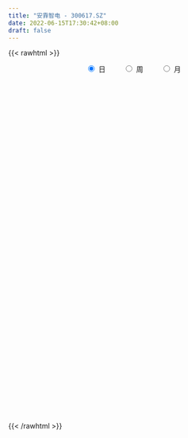 ```yaml
---
title: "安靠智电 - 300617.SZ"
date: 2022-06-15T17:30:42+08:00
draft: false
---
```

{{< rawhtml >}}
    <div style="text-align: center">
        <label style="padding: 1rem;"><input style="margin-right: .5rem" type="radio" name="period" value="D" checked onclick="period_change(this)">日</label>
        <label style="padding: 1rem;"><input style="margin-right: .5rem" type="radio" name="period" value="W" onclick="period_change(this)">周</label>
        <label style="padding: 1rem;"><input style="margin-right: .5rem" type="radio" name="period" value="M" onclick="period_change(this)">月</label>
    </div>
    <div id="chart" style="height: 700px;"></div> 
    <script type="text/javascript">
        const D_v = [10694.4,40717.54,39111.64,28145.85,24487.84,35769.72,21877.65,21835.85,13210.65,15501.3,20071.0,15249.92,22381.87,24817.5,17558.87,15336.1,30053.43,15012.9,13716.0,20167.71,14848.7,66887.23,45710.11,28671.25,18596.24,28999.84,21765.15,21593.77,29151.03,36697.2,23940.7,34493.84,31095.85,31147.29,30495.2,32721.17,29086.43,23706.73,23179.9,35044.39,31245.7,23498.2,26192.85,24073.65,16798.29,36155.69,27574.6,49382.62,31355.85,34254.95,30519.15,27314.5,24328.1,18609.1,17220.45,22305.2,28397.8,20659.74,23112.1,37729.05,26877.57,16582.18,16064.81,20035.0,18584.24,16222.16,26069.29,17988.25,20387.9,26026.55,22855.15,22208.34,19279.8,15965.49,15047.7,18566.15,29303.35,19997.9,24338.02,15546.4,17683.45,21375.09,14711.55,15802.3,14981.84,12613.05,15167.8,12327.1,42939.56,26608.05,32932.75,25113.9,21888.67,23915.35,18751.49,14143.0,28755.2,27804.31,23735.23,45926.45,24954.45,26966.19,29729.05,17150.6,17096.65,14310.45,27468.1,35119.65,19415.03,13729.94,14269.29,18347.25,16616.85,16027.45,18859.75,17192.15,16712.95,15637.45,18137.85,13375.55,11691.95,8034.14,16060.1,17132.59,20354.29,22476.24,26001.04,21738.6,20849.75,21018.26,15205.75,13648.4,15505.79,9641.85,13841.4,14554.91,13314.26,11352.06,6868.23,12061.59,16635.66,15280.99,13263.63,25427.75,33840.76,26034.94,18174.09,23962.79,36623.83,21195.69,24530.19,64013.93,37699.47,42278.65,33573.13,30859.16,32655.59,26411.6,27679.55,29244.93,19232.88,27487.52,18634.48,26095.1,64047.38,32472.1,27426.25,25991.2,50994.35,29567.09,19751.45,17820.47,22644.73,29286.83,16940.93,25045.52,29720.51,19879.53,14091.73,19561.05,14577.26,18068.6,9976.49,11114.04,13709.76,22871.4,16138.51,15249.05,11228.5,10748.4,6260.4,7635.8,9190.01,19125.44,11714.46,14068.4,21652.19,19230.75,13322.25,8303.24,13240.61,8140.03,9511.76,12576.17,7580.15,4757.45,5752.0,8785.45,3714.0,11911.55,8445.3,3684.0,3680.3,11936.42,4966.0,7113.59,3577.5,6960.26,8449.08,7962.99,6079.39,9894.29,4876.5,6312.55,15394.83,10331.85,9198.5,12665.11,7988.54,10879.72,10396.05,6018.87,7288.67,5581.95,6963.02,6064.01,5399.95,8796.25,9738.35,6470.4,5678.4,6490.8,20083.66,12254.18,10468.65,9557.13,13727.25,10402.7,8772.76,15113.25,26796.25,11416.45,30868.36,17911.05,8451.05,10190.4,23037.45,10240.27,11849.85,9306.0,7254.95,10448.9,7008.05,6183.67,11900.01,19477.27,27781.88,18570.72,9496.16,14181.2,10954.15,9139.25,14109.3,9125.4,17304.47,9984.29,13761.77,18115.23,13803.9,12613.55,12099.32,9162.7,7147.92,18121.06,11400.79,10062.87,57282.69,52168.14,43010.72,25440.15,19229.72,16229.95,13313.5,10472.07,10532.1,10766.16,8446.64,20886.66,28511.09,34476.22,29176.46,21524.03,24118.35,25444.72,18411.34,26883.63,22389.67,16349.04,10961.2,24225.61,22719.17,16308.32,17398.74,20684.24,33838.86,41683.4,61445.98,37440.35,28215.69,28944.62,20016.3,25694.05,26733.2,41762.74,26946.53,21545.71,25019.62,37576.98,16277.0,21735.67,14160.55,19890.7,21728.62,16390.17,13914.75,20635.31,18166.97,18333.81,10915.77,8897.64,11981.63,12712.97,13595.35,19599.25,27527.71,15983.56,33288.21,15087.48,11034.0,31160.78,30596.62,17040.62,46359.1,38155.32,14095.52,18978.38,15222.9,17160.25,36819.0,23170.85,15773.01,12320.45,24688.58,30158.38,19540.25,15172.54,30016.54,48223.39,21938.67,33253.25,22373.71,17678.9,15857.0,11331.2,17957.2,36366.62,43697.5,23616.74,9766.35,18682.15,17858.0,31260.42,11827.75,14337.5,14104.35,9315.52,15021.14,9401.47,12899.75,15976.8,18032.62,9599.37,12288.97,9284.21,15490.35,29732.83,25840.91,19212.05,14741.54,14997.05,24191.28,15405.2,13042.75,53918.09,65484.76,40640.72,39469.48,36345.86,23810.33,22422.13,24054.63,22175.05,48101.33,27313.94,31233.19,28676.9,22119.45,27847.1,24797.69,29203.24,37358.3,27808.68,24934.0,18133.96,18149.33,35581.91,33090.28,34913.38,24826.22,19855.75,16890.9,24821.72,26546.64,27219.54,24609.06,23533.36,28318.43,19881.45,20721.0,35732.31,37366.41,53197.66,25045.11,26503.1,25822.28,32296.59,22865.85,15796.0,17748.2,20609.45,26462.35,55003.33,29848.0,22851.02,17122.0,15710.15,23208.17,17119.0,13505.0,18310.25,14930.75,16174.0,23574.57,18048.44,15656.29,15966.75,33640.6,22414.31,29723.08,20293.79,23479.65,25056.86,16611.52,15009.67,34369.65,28894.04,23772.0,23386.31,17652.25,19139.65,13964.3,22398.6,37620.28,28213.0,27997.02,30060.65,41692.55,28575.83,16925.57,29464.55,25593.99,28677.48,32738.6,31333.65,28913.85,18217.1,20187.42,30285.3,32285.44,23012.56]
const D_histogram = [0.0,0.1627350427,0.30497207,0.4102555294,0.4157235898,0.5290646446,0.5899137668,0.5488717779,0.4946446912,0.4325923656,0.3647113686,0.3061150826,0.3169772467,0.2354274833,0.1577681745,0.0715807084,0.0909783995,0.0840713452,0.0799927489,0.0477241602,0.0102184332,-0.0892537892,-0.1749224133,-0.2310952191,-0.2416966977,-0.2092266193,-0.1586435084,-0.1774932957,-0.1376376896,-0.0353206772,0.0261961438,0.2356306045,0.312471852,0.3940015229,0.4662779346,0.319857408,0.0911717114,-0.0368970563,-0.0746817575,-0.0518126737,-0.0156202518,0.0219559024,-0.0839338831,-0.1336042601,-0.1489581463,-0.0740120156,-0.0713103163,0.0954528134,0.1920755181,0.3419791013,0.4419738071,0.4501923458,0.3305073752,0.1872298848,-0.0684118007,-0.1409696869,-0.1176236509,-0.0766041256,-0.0283974446,0.1341707445,0.2083427526,0.2074304331,0.2037041259,0.2260248939,0.1187582959,-0.0369371391,0.0086209918,0.0764429918,0.0715270203,0.2329896202,0.3091359299,0.3398748759,0.2797787321,0.1008057401,-0.0005730871,-0.2356255747,-0.5352214786,-0.7498567264,-0.9078523211,-0.9848959941,-1.0406549289,-1.0094932632,-0.9168023893,-0.8757458299,-0.8748670289,-0.7887329093,-0.815253238,-0.74703796,-0.6085540131,-0.5557058334,-0.3174437238,-0.1438511392,0.0602077755,0.3267730787,0.5182420441,0.506557685,0.6158876126,0.6318350968,0.6597283378,0.6251345366,0.4311483394,0.3104558752,0.3861879064,0.4078771151,0.4000084773,0.3488636286,0.0682635317,0.088530319,0.0982756858,0.0419793209,-0.0254136575,-0.1759430837,-0.2662660218,-0.4296590958,-0.6427082098,-0.7887318497,-0.8488312024,-0.8748786001,-0.767095214,-0.6795248356,-0.5610784937,-0.4741587554,-0.3830334588,-0.2038313982,-0.0185591516,0.2010529209,0.3536366664,0.3309592092,0.4247804221,0.5021331814,0.5212065757,0.4671022605,0.4282536192,0.3764148364,0.2289489044,0.172982235,0.0250190948,-0.0567580543,-0.0696604911,-0.1649174293,-0.0958248768,0.0052284874,0.0648454239,0.1041522691,0.284784505,0.3243458726,0.354998417,0.3565912845,0.4233131813,0.437049474,0.4018193273,0.7707890739,0.908050279,1.095032494,1.111342696,0.8354106622,0.3952493665,0.1812884431,-0.0951570041,-0.4994425464,-0.7062534816,-0.5751762757,-0.5020827977,-0.3359171656,-0.5009903939,-0.6520078089,-0.8409722167,-0.8989469249,-1.052250334,-1.2267894443,-1.319729988,-1.3657714586,-1.2384067289,-1.0732169894,-0.9511594878,-0.947159031,-0.7522766115,-0.5470864523,-0.3500505013,-0.0732064219,0.1410348723,0.2266280739,0.2227546153,0.1829221901,0.0877610076,0.1707548974,0.2891972897,0.3451324818,0.3434924671,0.2597579704,0.2094141356,0.1068558873,0.0583899925,0.1579166284,0.2035878036,0.28539738,0.4047022104,0.4586451753,0.4141406272,0.3642033676,0.3164777502,0.294893245,0.2646257912,0.0824807642,-0.0374408504,-0.0615742566,-0.0606400847,-0.0892153415,-0.105867286,-0.1751966711,-0.1975665659,-0.165905842,-0.1450573588,-0.0258107537,0.0289404038,-0.0209340001,-0.0373587952,-0.0701624586,-0.0622129416,0.0112100766,0.0694656267,0.157760158,0.1775696418,0.2449082976,0.3481599446,0.4128318189,0.4292080297,0.4989924038,0.4730120186,0.4287734637,0.4286778528,0.3569989502,0.2421205275,0.1892368973,0.1092664399,0.039235986,0.0345387867,0.086274959,0.1417557929,0.14338356,0.1363722034,0.0901793766,0.230966268,0.2500217809,0.2894888548,0.326257234,0.3995063631,0.3964203807,0.3613398721,0.3601898867,0.4503838414,0.458058682,0.390229622,0.1852068665,0.0315164193,-0.0654224641,-0.0213660271,-0.0347870121,-0.1625847979,-0.1782268832,-0.1695708203,-0.0800202341,-0.0272414982,-0.0295714307,0.0186246221,-0.1370140552,-0.0290352902,-0.0626398407,-0.0962896726,-0.2377508245,-0.3245948952,-0.4082897788,-0.4789492241,-0.4613377589,-0.4374111382,-0.3593676706,-0.220044429,-0.0446470045,0.0070601784,0.037864474,-0.05207119,-0.147118871,-0.2158020828,-0.0973041094,-0.0123407761,-0.0191924671,0.3762980633,0.2620940766,-0.2127740572,-0.3216203092,-0.2628970988,-0.1654414316,-0.1882014073,-0.1296112312,-0.1025804195,-0.1475677353,-0.1896894307,-0.048046946,0.2346449275,0.4257402742,0.6205507706,0.6873623473,0.6369688378,0.4766509595,0.284108486,0.3373611229,0.3751869418,0.3603003829,0.284892312,0.3107858423,0.1690021151,0.1123255738,-0.04528382,-0.1167535774,0.0676147462,0.3214699895,0.8652141499,1.1440879338,1.1427166159,0.835525174,0.651431952,0.612648639,0.5258188133,0.7619484775,0.612028977,0.5188903293,0.5754452045,0.2205801627,-0.0696447911,-0.5056456014,-0.8418052636,-1.1609397562,-1.0594635257,-1.0680420894,-1.0591157399,-1.2708442944,-1.4652041825,-1.3403119568,-1.2983322735,-1.1563141848,-1.0272409173,-0.8417830802,-0.6460186689,-0.6721169467,-0.4099869902,-0.2397458942,-0.2580067605,-0.353304739,-0.371748125,0.0024944351,0.2758562247,0.3759407736,0.822716772,1.1213482322,1.1538381088,1.2723677785,1.1855467767,0.9967540408,1.1926524775,1.1003953722,1.0015257177,0.9422549811,1.0536296563,1.1973513197,1.216429045,1.0432052325,0.6789341712,1.1410136666,1.2728767771,1.6142550232,1.8145750532,1.607435379,1.2790999406,1.0167332316,0.3827633355,-0.2979583149,-0.4853287998,-0.6301547367,-0.771195142,-0.524187352,-0.706225119,-1.0088200015,-1.2399042388,-1.3525149284,-1.5197289537,-1.5857697956,-1.4141187068,-1.29135326,-1.2754728355,-1.3659927713,-1.4055774314,-1.4628413497,-1.4763488795,-1.4928193065,-1.6294108903,-1.9363552965,-1.95049275,-2.0509719331,-2.0762875435,-2.0943814351,-1.9012012218,-1.7990103299,-1.5738643237,-1.2588079754,-0.8097850036,-0.5754558708,-0.257559604,-0.2096874799,-0.0625059785,-0.1095412058,-0.0809485106,-0.0420059688,-0.0948867082,-0.2048848462,-0.2882902608,-0.1968361569,-0.2151945673,-0.3194356066,-0.2970914458,-0.1671823714,0.0441389533,0.2219191714,0.2795064128,0.3678695366,0.3787925381,0.5643798011,0.6359152923,0.8139226493,0.8943155818,0.92960921,0.8962904818,0.7794655252,0.609542667,0.339190772,0.0862996581,-0.0979147361,-0.067745213,-0.0169502234,-0.0898688093,-0.2739537472,-0.3074810544,-0.1005936434,0.1180914443,0.3298853927,0.4687079235,0.6644905318,0.7029546918,0.6245181026,0.5042167099,0.3117783243,0.331115737,0.3678262967,0.3086404378,0.1943004345,0.0369020379,-0.0467819361,-0.2176158142,-0.2708871365,-0.3338545718,-0.3809686179,-0.3816227809,-0.2820532713,-0.1433875463,-0.0784186073,-0.1049880914,-0.083915365,-0.3044817257,-0.4830041911,-0.3311537969,-0.2595971211,-0.0647515084,0.0939180589,0.1467147359,0.2538565225,0.5082046625,0.6182417719,0.6325646277,0.6389480875,0.6041028258,0.5783275122,0.5442302395,0.5565180798,0.6763769004,0.706500997,0.5840179042,0.6728308027,0.6677197585,0.5756816487,0.5258458224,0.5051518903,0.50074247,0.5560456761,0.5973841026,0.4924239937,0.3671551927,0.2042547949,0.151562409,0.1882319963,0.1100820055,0.018694371]
const D_fast = [0.0,0.2034188034,0.4218988482,0.6297461899,0.7391451477,0.9847523637,1.1930799277,1.2892558832,1.3586899693,1.4047857351,1.4280825803,1.4460150649,1.5361215407,1.5134286481,1.475211383,1.4069190939,1.4490613849,1.463172167,1.4790917578,1.4587542092,1.4238030905,1.3020174209,1.1726181934,1.0586715829,0.9876459298,0.9678093533,0.9787315872,0.9155084759,0.9209546597,1.0144415027,1.0825073597,1.3508494715,1.505808682,1.6858387337,1.874684629,1.8082284544,1.6023356857,1.4650426539,1.4085875133,1.4185034286,1.4507907876,1.4938559174,1.3669826611,1.2839112191,1.2313177963,1.2877609232,1.2726350434,1.4632613764,1.6079029606,1.8433013191,2.0537894767,2.1745561018,2.1374979751,2.0410279558,1.7682833201,1.6604830122,1.6544231355,1.6762916293,1.7173989493,1.9135098245,2.0397675207,2.0907128095,2.1379125337,2.2167395252,2.1391625012,1.9742327815,2.0219461603,2.1088789082,2.1218446919,2.3415546968,2.494984989,2.610692654,2.6205411931,2.4667696361,2.3652475372,2.0712886559,1.6378873824,1.235787953,0.850829278,0.5275616065,0.2116389395,-0.0095727106,-0.146082434,-0.3239623321,-0.5418002883,-0.652849396,-0.8831830343,-1.0017272462,-1.0153818026,-1.1014600813,-0.9425589026,-0.8049291028,-0.5858182442,-0.2375596713,0.0834698051,0.1984248672,0.461726698,0.6356329564,0.8284582818,0.9501481147,0.8639490024,0.8208705071,0.9931495149,1.1168080023,1.2089414839,1.2450125423,0.9814783283,1.0238776954,1.0581919836,1.0123904489,0.9386440562,0.744128859,0.5872394155,0.3164315676,-0.0572945989,-0.4005012012,-0.6728083545,-0.9175754023,-1.0015658197,-1.0838766502,-1.1056999316,-1.1373198823,-1.1419529504,-1.0137087393,-0.8330762806,-0.5632009779,-0.3222080658,-0.2621457207,-0.0621294023,0.1407566523,0.2901316905,0.3528029405,0.421017704,0.4632826303,0.3730539244,0.3603328138,0.2186244472,0.1226577845,0.092340225,-0.0441460706,0.0009902628,0.1033507488,0.1791790413,0.2445239538,0.496352316,0.6170001516,0.7364023004,0.827142989,0.999693181,1.1226918423,1.1879165274,1.7495835424,2.1138573173,2.5745976558,2.8687435318,2.8016641636,2.4603152095,2.2916763968,1.9914416987,1.4622955198,1.0789212142,1.0662043512,1.0137771298,1.0959634705,0.8056426437,0.4916232764,0.0924158145,-0.190295625,-0.6066616175,-1.0878980889,-1.5107711296,-1.8982554649,-2.0804924174,-2.1836069253,-2.2993392956,-2.5321285966,-2.5253153299,-2.4568967838,-2.3473734582,-2.0888309842,-1.8393309719,-1.6970807519,-1.6452655566,-1.6393674343,-1.7125883649,-1.5869057508,-1.3961640361,-1.2539457235,-1.1697126214,-1.1885076255,-1.1864979264,-1.2623422029,-1.2962105995,-1.1572048066,-1.0606366804,-0.907477759,-0.686997376,-0.5183931172,-0.4593625086,-0.4182489263,-0.3868551062,-0.3347163001,-0.2988273061,-0.4603521421,-0.5896339692,-0.6291609396,-0.6433867888,-0.6942658811,-0.737384647,-0.8505131999,-0.9222747362,-0.9320904727,-0.9475063293,-0.8347124126,-0.7727261541,-0.8278340581,-0.853598552,-0.9039428301,-0.9115465485,-0.8353210111,-0.7596990543,-0.6319644835,-0.5677625892,-0.4391968591,-0.248905226,-0.0810253969,0.0426528214,0.2371852963,0.3294579158,0.3924127269,0.4994865792,0.5170574141,0.4627091233,0.4571347175,0.40448087,0.3442594126,0.3481969099,0.421501822,0.5124216041,0.5498952613,0.5769769555,0.5533289728,0.7518574312,0.8334183894,0.945257677,1.0635903647,1.2367160845,1.3327351973,1.3879896567,1.4768871431,1.6796770581,1.8018665692,1.8315949147,1.6728738758,1.5270625334,1.413768034,1.4524829642,1.4303652262,1.2619212409,1.2017224348,1.1679857926,1.2375313204,1.2834996817,1.2737768915,1.3266290999,1.1367369087,1.2374568512,1.1881923405,1.1304700904,0.9295712325,0.761578438,0.5758111097,0.3854143583,0.2876913838,0.2022652199,0.1904667699,0.2747789043,0.4390145776,0.4924868051,0.5327572192,0.4298037577,0.2979763589,0.1753426265,0.2695145726,0.3513927118,0.339742904,0.8293079502,0.7806274827,0.2525658346,0.0633145054,0.0563134411,0.1124087503,0.0425984228,0.0687857911,0.0701714979,-0.0117077517,-0.1012518048,0.0283789434,0.3697320488,0.6672624641,1.0172106531,1.2558628166,1.3647115166,1.3235563782,1.2020410261,1.3396339437,1.4712564981,1.5464450349,1.5422600421,1.6458500329,1.5463168345,1.5177216866,1.3487913379,1.2481331862,1.4494051962,1.7836279369,2.5436756347,3.1085714022,3.3928792382,3.2945690899,3.2733338558,3.3877127026,3.4323375803,3.8589543638,3.8620421075,3.8986260422,4.0990422184,3.7993222173,3.4916860658,2.9292738552,2.382662877,1.7732934453,1.6099037944,1.3343147084,1.0784621229,0.5490224948,-0.0116384389,-0.2218242025,-0.5044275876,-0.651488045,-0.7792250068,-0.8042129398,-0.7699531957,-0.9640807102,-0.8044475012,-0.6941428787,-0.7769054352,-0.9605295984,-1.0719100157,-0.6970438468,-0.3547180011,-0.1606482587,0.4918069327,1.070775451,1.3917248547,1.828346469,2.0379121615,2.0983079358,2.5923694919,2.7752112296,2.9267230045,3.1030160132,3.4777981025,3.9208575958,4.2440425824,4.331620078,4.1370825595,4.8844154716,5.3344977763,6.0794397783,6.7334035715,6.928122742,6.9195622888,6.9113788877,6.3730998255,5.6178885963,5.3091859115,5.0068212904,4.6729820997,4.7889430516,4.4303490049,3.875549122,3.334488825,2.8837494034,2.3366031396,1.8741198488,1.6922412609,1.4921683927,1.1891806083,0.7571624797,0.3661834618,-0.056790794,-0.4393855437,-0.8290607973,-1.3730051037,-2.164038334,-2.665798975,-3.2790211413,-3.8234086376,-4.365097888,-4.6472179801,-4.9947796707,-5.1630997455,-5.162745391,-4.9161686701,-4.825703505,-4.5721971391,-4.5767468851,-4.4451918783,-4.5196124071,-4.5112568395,-4.4828157899,-4.5594182063,-4.7206375559,-4.8761155357,-4.8338704711,-4.9060275233,-5.0901274642,-5.1420561648,-5.0539426833,-4.8315866202,-4.5983266093,-4.4708627648,-4.2905322568,-4.1849111208,-3.8582289075,-3.6277145933,-3.2462265739,-2.942254746,-2.6745588153,-2.483804923,-2.4057634982,-2.4233006897,-2.6088548917,-2.8401710911,-3.0488641693,-3.0356309495,-2.9890735157,-3.0844593039,-3.3370326787,-3.4474302494,-3.2656912493,-3.0174833005,-2.7232180039,-2.4672184922,-2.105313251,-1.8911104181,-1.8134174816,-1.8076646968,-1.9221585013,-1.8200421544,-1.6913750205,-1.67340077,-1.7391656647,-1.8873385518,-1.9827180098,-2.2079558415,-2.3289489479,-2.4753800261,-2.6177362267,-2.713796085,-2.6847398932,-2.5819210547,-2.5365567675,-2.5893732745,-2.5892793894,-2.8859661815,-3.1852396946,-3.1161777497,-3.1095203541,-2.9308626185,-2.7487135365,-2.6592381756,-2.4886322583,-2.1072329527,-1.8426354004,-1.6701713876,-1.5040509059,-1.3878704612,-1.2690638968,-1.1671036095,-1.0156862493,-0.7267332036,-0.5199838578,-0.4964624745,-0.2394418753,-0.07762298,-0.0257406776,0.0558849517,0.1614789923,0.2822551894,0.4765698146,0.6672542667,0.6854001563,0.6519201535,0.5400834544,0.5252816707,0.609009257,0.5583797676,0.4716657258]
const D_slow = [0.0,0.0406837607,0.1169267782,0.2194906605,0.323421558,0.4556877191,0.6031661608,0.7403841053,0.8640452781,0.9721933695,1.0633712117,1.1398999823,1.219144294,1.2780011648,1.3174432084,1.3353383855,1.3580829854,1.3791008217,1.3990990089,1.411030049,1.4135846573,1.39127121,1.3475406067,1.2897668019,1.2293426275,1.1770359727,1.1373750956,1.0930017716,1.0585923492,1.0497621799,1.0563112159,1.115218867,1.19333683,1.2918372107,1.4084066944,1.4883710464,1.5111639743,1.5019397102,1.4832692708,1.4703161024,1.4664110394,1.471900015,1.4509165442,1.4175154792,1.3802759426,1.3617729387,1.3439453597,1.367808563,1.4158274425,1.5013222179,1.6118156696,1.7243637561,1.8069905999,1.853798071,1.8366951209,1.8014526991,1.7720467864,1.752895755,1.7457963938,1.77933908,1.8314247681,1.8832823764,1.9342084079,1.9907146313,2.0204042053,2.0111699206,2.0133251685,2.0324359164,2.0503176715,2.1085650766,2.1858490591,2.270817778,2.3407624611,2.3659638961,2.3658206243,2.3069142306,2.173108861,1.9856446794,1.7586815991,1.5124576006,1.2522938684,0.9999205526,0.7707199552,0.5517834978,0.3330667406,0.1358835132,-0.0679297963,-0.2546892863,-0.4068277895,-0.5457542479,-0.6251151788,-0.6610779636,-0.6460260197,-0.5643327501,-0.434772239,-0.3081328178,-0.1541609146,0.0037978596,0.168729944,0.3250135781,0.432800663,0.5104146318,0.6069616084,0.7089308872,0.8089330065,0.8961489137,0.9132147966,0.9353473764,0.9599162978,0.970411128,0.9640577137,0.9200719427,0.8535054373,0.7460906633,0.5854136109,0.3882306485,0.1760228479,-0.0426968022,-0.2344706057,-0.4043518146,-0.544621438,-0.6631611268,-0.7589194916,-0.8098773411,-0.814517129,-0.7642538988,-0.6758447322,-0.5931049299,-0.4869098244,-0.361376529,-0.2310748851,-0.11429932,-0.0072359152,0.0868677939,0.14410502,0.1873505788,0.1936053525,0.1794158389,0.1620007161,0.1207713588,0.0968151396,0.0981222614,0.1143336174,0.1403716847,0.2115678109,0.2926542791,0.3814038833,0.4705517045,0.5763799998,0.6856423683,0.7860972001,0.9787944686,1.2058070383,1.4795651618,1.7574008358,1.9662535014,2.065065843,2.1103879538,2.0865987027,1.9617380662,1.7851746958,1.6413806268,1.5158599274,1.431880636,1.3066330376,1.1436310853,0.9333880312,0.7086512999,0.4455887164,0.1388913554,-0.1910411416,-0.5324840063,-0.8420856885,-1.1103899359,-1.3481798078,-1.5849695656,-1.7730387184,-1.9098103315,-1.9973229569,-2.0156245623,-1.9803658442,-1.9237088258,-1.8680201719,-1.8222896244,-1.8003493725,-1.7576606482,-1.6853613257,-1.5990782053,-1.5132050885,-1.4482655959,-1.395912062,-1.3691980902,-1.354600592,-1.3151214349,-1.264224484,-1.192875139,-1.0916995864,-0.9770382926,-0.8735031358,-0.7824522939,-0.7033328563,-0.6296095451,-0.5634530973,-0.5428329062,-0.5521931188,-0.567586683,-0.5827467041,-0.6050505395,-0.631517361,-0.6753165288,-0.7247081703,-0.7661846308,-0.8024489705,-0.8089016589,-0.8016665579,-0.806900058,-0.8162397568,-0.8337803714,-0.8493336068,-0.8465310877,-0.829164681,-0.7897246415,-0.7453322311,-0.6841051567,-0.5970651705,-0.4938572158,-0.3865552084,-0.2618071074,-0.1435541028,-0.0363607368,0.0708087264,0.1600584639,0.2205885958,0.2678978201,0.2952144301,0.3050234266,0.3136581233,0.335226863,0.3706658112,0.4065117012,0.4406047521,0.4631495962,0.5208911632,0.5833966085,0.6557688222,0.7373331307,0.8372097214,0.9363148166,1.0266497846,1.1166972563,1.2292932167,1.3438078872,1.4413652927,1.4876670093,1.4955461141,1.4791904981,1.4738489913,1.4651522383,1.4245060388,1.379949318,1.337556613,1.3175515544,1.3107411799,1.3033483222,1.3080044778,1.273750964,1.2664921414,1.2508321812,1.2267597631,1.1673220569,1.0861733332,0.9841008885,0.8643635824,0.7490291427,0.6396763581,0.5498344405,0.4948233332,0.4836615821,0.4854266267,0.4948927452,0.4818749477,0.44509523,0.3911447093,0.3668186819,0.3637334879,0.3589353711,0.4530098869,0.5185334061,0.4653398918,0.3849348145,0.3192105398,0.2778501819,0.2307998301,0.1983970223,0.1727519174,0.1358599836,0.0884376259,0.0764258894,0.1350871213,0.2415221898,0.3966598825,0.5685004693,0.7277426788,0.8469054186,0.9179325401,1.0022728209,1.0960695563,1.186144652,1.25736773,1.3350641906,1.3773147194,1.4053961128,1.3940751579,1.3648867635,1.3817904501,1.4621579474,1.6784614849,1.9644834683,2.2501626223,2.4590439158,2.6219019038,2.7750640636,2.9065187669,3.0970058863,3.2500131305,3.3797357129,3.523597014,3.5787420546,3.5613308569,3.4349194565,3.2244681406,2.9342332016,2.6693673201,2.4023567978,2.1375778628,1.8198667892,1.4535657436,1.1184877544,0.793904686,0.5048261398,0.2480159105,0.0375701404,-0.1239345268,-0.2919637635,-0.394460511,-0.4543969846,-0.5188986747,-0.6072248594,-0.7001618907,-0.6995382819,-0.6305742257,-0.5365890323,-0.3309098393,-0.0505727813,0.2378867459,0.5559786906,0.8523653847,1.1015538949,1.3997170143,1.6748158574,1.9251972868,2.1607610321,2.4241684462,2.7235062761,3.0276135374,3.2884148455,3.4581483883,3.7434018049,4.0616209992,4.465184755,4.9188285183,5.3206873631,5.6404623482,5.8946456561,5.99033649,5.9158469113,5.7945147113,5.6369760271,5.4441772416,5.3131304036,5.1365741239,4.8843691235,4.5743930638,4.2362643317,3.8563320933,3.4598896444,3.1063599677,2.7835216527,2.4646534438,2.123155251,1.7717608932,1.4060505557,1.0369633358,0.6637585092,0.2564057866,-0.2276830375,-0.715306225,-1.2280492083,-1.7471210941,-2.2707164529,-2.7460167583,-3.1957693408,-3.5892354218,-3.9039374156,-4.1063836665,-4.2502476342,-4.3146375352,-4.3670594052,-4.3826858998,-4.4100712013,-4.4303083289,-4.4408098211,-4.4645314981,-4.5157527097,-4.5878252749,-4.6370343141,-4.690832956,-4.7706918576,-4.8449647191,-4.8867603119,-4.8757255736,-4.8202457807,-4.7503691775,-4.6584017934,-4.5637036589,-4.4226087086,-4.2636298855,-4.0601492232,-3.8365703278,-3.6041680253,-3.3800954048,-3.1852290235,-3.0328433567,-2.9480456637,-2.9264707492,-2.9509494332,-2.9678857365,-2.9721232923,-2.9945904946,-3.0630789314,-3.139949195,-3.1650976059,-3.1355747448,-3.0531033966,-2.9359264158,-2.7698037828,-2.5940651099,-2.4379355842,-2.3118814067,-2.2339368256,-2.1511578914,-2.0592013172,-1.9820412078,-1.9334660992,-1.9242405897,-1.9359360737,-1.9903400273,-2.0580618114,-2.1415254543,-2.2367676088,-2.332173304,-2.4026866219,-2.4385335084,-2.4581381603,-2.4843851831,-2.5053640244,-2.5814844558,-2.7022355036,-2.7850239528,-2.8499232331,-2.8661111102,-2.8426315954,-2.8059529115,-2.7424887808,-2.6154376152,-2.4608771722,-2.3027360153,-2.1429989934,-1.991973287,-1.847391409,-1.7113338491,-1.5722043291,-1.403110104,-1.2264848548,-1.0804803787,-0.912272678,-0.7453427384,-0.6014223262,-0.4699608707,-0.3436728981,-0.2184872806,-0.0794758615,0.0698701641,0.1929761625,0.2847649607,0.3358286594,0.3737192617,0.4207772608,0.4482977621,0.4529713549]
const D_data = [['2020-05-25', 27.45, 27.64, 26.92, 27.99],['2020-05-26', 28.02, 30.19, 27.73, 30.26],['2020-05-27', 30.26, 30.96, 30.07, 31.42],['2020-05-28', 31.1, 31.48, 30.59, 31.5],['2020-05-29', 31.44, 30.9, 30.71, 31.55],['2020-06-01', 31.58, 33.01, 31.58, 33.66],['2020-06-02', 33.05, 33.35, 32.72, 33.48],['2020-06-03', 33.6, 32.68, 32.52, 33.6],['2020-06-04', 32.73, 32.79, 32.3, 33.18],['2020-06-05', 33.0, 32.88, 32.32, 33.47],['2020-06-08', 33.38, 32.92, 32.75, 34.08],['2020-06-09', 32.99, 33.12, 32.64, 33.64],['2020-06-10', 33.38, 34.28, 32.94, 34.7],['2020-06-11', 34.27, 33.33, 33.15, 34.47],['2020-06-12', 32.4, 33.29, 32.36, 33.86],['2020-06-15', 33.3, 33.02, 33.02, 33.96],['2020-06-16', 33.3, 34.42, 33.3, 35.31],['2020-06-17', 35.0, 34.39, 33.85, 35.0],['2020-06-18', 34.39, 34.66, 33.82, 34.67],['2020-06-19', 34.48, 34.46, 34.06, 35.6],['2020-06-22', 34.63, 34.43, 34.09, 35.53],['2020-06-23', 35.0, 33.45, 33.38, 37.32],['2020-06-24', 32.75, 33.21, 32.75, 35.6],['2020-06-29', 32.91, 33.22, 32.45, 33.65],['2020-06-30', 33.58, 33.6, 33.25, 34.09],['2020-07-01', 33.99, 34.19, 33.53, 34.96],['2020-07-02', 34.28, 34.66, 33.82, 34.9],['2020-07-03', 34.5, 33.9, 33.65, 34.8],['2020-07-06', 33.92, 34.72, 33.23, 34.77],['2020-07-07', 34.81, 35.97, 34.3, 36.24],['2020-07-08', 36.25, 36.05, 35.61, 36.42],['2020-07-09', 36.07, 38.9, 36.06, 38.98],['2020-07-10', 38.8, 38.4, 38.1, 39.39],['2020-07-13', 38.87, 39.35, 38.66, 40.18],['2020-07-14', 39.2, 40.19, 38.65, 40.58],['2020-07-15', 40.19, 37.77, 37.64, 40.28],['2020-07-16', 38.58, 36.1, 35.91, 39.2],['2020-07-17', 36.89, 36.63, 36.18, 38.04],['2020-07-20', 36.94, 37.48, 36.33, 37.55],['2020-07-21', 36.99, 38.36, 36.5, 38.36],['2020-07-22', 38.01, 38.87, 37.65, 39.3],['2020-07-23', 38.68, 39.3, 38.25, 39.37],['2020-07-24', 39.58, 37.5, 37.11, 39.64],['2020-07-27', 37.49, 37.9, 37.43, 38.8],['2020-07-28', 38.08, 38.24, 37.66, 38.98],['2020-07-29', 38.78, 39.64, 37.6, 39.71],['2020-07-30', 39.87, 39.08, 38.39, 39.87],['2020-07-31', 39.2, 41.8, 38.86, 42.9],['2020-08-03', 41.98, 41.95, 41.5, 42.57],['2020-08-04', 42.15, 43.71, 41.57, 44.72],['2020-08-05', 43.0, 44.3, 42.05, 44.88],['2020-08-06', 44.08, 44.04, 42.16, 44.38],['2020-08-07', 44.0, 42.7, 41.8, 44.52],['2020-08-10', 42.49, 42.16, 41.69, 43.31],['2020-08-11', 42.6, 39.98, 39.98, 42.69],['2020-08-12', 40.74, 41.56, 39.92, 42.7],['2020-08-13', 42.63, 42.78, 41.31, 43.3],['2020-08-14', 42.19, 43.35, 42.0, 43.79],['2020-08-17', 43.35, 43.89, 42.42, 44.35],['2020-08-18', 43.38, 46.19, 43.38, 46.98],['2020-08-19', 46.01, 46.12, 45.55, 46.75],['2020-08-20', 45.5, 45.81, 45.22, 46.66],['2020-08-21', 46.05, 46.2, 45.82, 46.88],['2020-08-24', 46.73, 47.03, 45.7, 48.48],['2020-08-25', 47.49, 45.6, 45.3, 47.49],['2020-08-26', 45.78, 44.6, 44.41, 46.4],['2020-08-27', 45.1, 47.1, 44.86, 48.45],['2020-08-28', 47.25, 48.01, 46.56, 48.26],['2020-08-31', 48.66, 47.62, 46.81, 48.67],['2020-09-01', 47.79, 50.55, 47.42, 51.22],['2020-09-02', 50.65, 50.65, 49.65, 51.63],['2020-09-03', 50.11, 50.95, 49.65, 52.1],['2020-09-04', 50.02, 50.31, 49.03, 50.86],['2020-09-07', 50.31, 48.66, 48.09, 50.98],['2020-09-08', 49.08, 49.25, 47.74, 49.68],['2020-09-09', 49.12, 46.9, 46.71, 49.5],['2020-09-10', 47.13, 44.65, 44.0, 48.05],['2020-09-11', 44.0, 44.1, 43.07, 44.64],['2020-09-14', 44.98, 43.4, 42.38, 45.57],['2020-09-15', 43.37, 43.25, 42.6, 43.99],['2020-09-16', 43.48, 42.54, 41.9, 43.54],['2020-09-17', 42.9, 42.9, 42.39, 44.47],['2020-09-18', 42.86, 43.36, 42.76, 43.99],['2020-09-21', 43.52, 42.45, 42.05, 43.7],['2020-09-22', 42.01, 41.42, 41.03, 42.38],['2020-09-23', 41.83, 42.09, 41.18, 42.59],['2020-09-24', 41.97, 40.2, 39.99, 41.97],['2020-09-25', 40.55, 40.85, 40.05, 41.28],['2020-09-28', 44.05, 41.7, 41.26, 45.39],['2020-09-29', 41.61, 40.61, 39.79, 42.11],['2020-09-30', 40.49, 43.29, 40.34, 44.38],['2020-10-09', 43.84, 43.32, 43.0, 44.48],['2020-10-12', 44.48, 44.6, 43.32, 44.98],['2020-10-13', 44.65, 46.73, 44.13, 47.16],['2020-10-14', 46.8, 47.3, 45.88, 47.42],['2020-10-15', 47.49, 45.6, 45.35, 47.49],['2020-10-16', 46.08, 47.8, 45.62, 49.0],['2020-10-19', 48.42, 47.46, 47.18, 50.09],['2020-10-20', 48.17, 48.26, 46.16, 48.95],['2020-10-21', 47.21, 48.01, 46.36, 49.66],['2020-10-22', 47.34, 45.87, 45.27, 47.85],['2020-10-23', 46.12, 46.3, 45.93, 48.18],['2020-10-26', 46.31, 49.0, 46.01, 49.68],['2020-10-27', 49.22, 49.0, 48.2, 49.49],['2020-10-28', 48.63, 49.1, 47.9, 49.44],['2020-10-29', 48.88, 48.82, 47.25, 49.17],['2020-10-30', 48.58, 45.34, 45.0, 48.74],['2020-11-02', 45.85, 48.6, 45.51, 49.18],['2020-11-03', 48.96, 48.76, 47.07, 49.0],['2020-11-04', 49.0, 48.0, 47.22, 49.0],['2020-11-05', 48.28, 47.67, 47.31, 48.58],['2020-11-06', 47.87, 46.09, 45.67, 47.97],['2020-11-09', 46.0, 46.14, 45.65, 46.98],['2020-11-10', 46.04, 44.37, 44.28, 46.14],['2020-11-11', 44.0, 42.39, 42.31, 44.77],['2020-11-12', 42.65, 41.75, 41.41, 43.65],['2020-11-13', 41.65, 41.65, 40.62, 41.99],['2020-11-16', 41.7, 41.16, 40.51, 42.06],['2020-11-17', 41.33, 42.38, 40.9, 42.4],['2020-11-18', 42.0, 42.03, 41.21, 42.25],['2020-11-19', 42.0, 42.41, 41.21, 42.5],['2020-11-20', 42.44, 42.07, 41.78, 42.49],['2020-11-23', 42.09, 42.16, 41.83, 43.17],['2020-11-24', 42.67, 43.65, 42.45, 44.18],['2020-11-25', 44.25, 44.51, 43.65, 45.4],['2020-11-26', 45.6, 46.0, 44.87, 46.3],['2020-11-27', 45.98, 46.29, 45.3, 47.37],['2020-11-30', 45.84, 44.63, 44.35, 45.93],['2020-12-01', 45.35, 46.51, 44.72, 46.85],['2020-12-02', 46.98, 47.08, 46.56, 47.98],['2020-12-03', 47.35, 46.98, 46.6, 47.91],['2020-12-04', 46.19, 46.34, 46.0, 47.18],['2020-12-07', 46.12, 46.63, 45.96, 47.18],['2020-12-08', 46.34, 46.55, 46.29, 47.1],['2020-12-09', 46.61, 45.07, 44.91, 46.74],['2020-12-10', 45.07, 45.85, 44.75, 46.65],['2020-12-11', 46.0, 44.25, 43.7, 46.29],['2020-12-14', 44.26, 44.47, 43.6, 45.58],['2020-12-15', 44.99, 45.05, 44.36, 45.31],['2020-12-16', 44.46, 43.65, 43.12, 44.9],['2020-12-17', 43.99, 45.55, 43.27, 45.67],['2020-12-18', 45.16, 46.39, 45.03, 47.13],['2020-12-21', 46.3, 46.35, 45.83, 46.97],['2020-12-22', 45.9, 46.45, 45.9, 48.69],['2020-12-23', 46.27, 49.0, 46.27, 49.79],['2020-12-24', 49.18, 48.11, 47.88, 50.23],['2020-12-25', 47.85, 48.51, 47.73, 48.92],['2020-12-28', 48.81, 48.58, 48.2, 49.93],['2020-12-29', 48.88, 49.97, 48.8, 51.5],['2020-12-30', 49.8, 49.96, 49.0, 50.47],['2020-12-31', 49.55, 49.73, 48.27, 50.27],['2021-01-04', 51.97, 56.3, 51.08, 58.86],['2021-01-05', 56.09, 55.6, 54.78, 57.0],['2021-01-06', 55.59, 58.1, 55.11, 58.85],['2021-01-07', 57.7, 57.63, 55.5, 58.09],['2021-01-08', 57.26, 54.31, 53.99, 57.62],['2021-01-11', 55.08, 51.09, 51.0, 55.42],['2021-01-12', 51.98, 52.68, 51.41, 53.75],['2021-01-13', 52.16, 50.9, 49.89, 52.98],['2021-01-14', 50.98, 47.5, 47.12, 50.98],['2021-01-15', 47.02, 48.1, 46.37, 48.29],['2021-01-18', 48.18, 51.86, 47.8, 52.18],['2021-01-19', 51.21, 51.48, 50.88, 53.2],['2021-01-20', 51.3, 53.17, 51.19, 54.29],['2021-01-21', 47.71, 48.88, 44.51, 49.79],['2021-01-22', 48.74, 47.91, 47.47, 49.42],['2021-01-25', 48.11, 46.06, 46.01, 48.69],['2021-01-26', 45.1, 46.45, 44.55, 46.74],['2021-01-27', 46.9, 43.98, 41.13, 47.0],['2021-01-28', 43.0, 41.95, 41.74, 44.03],['2021-01-29', 41.55, 41.22, 40.7, 42.54],['2021-02-01', 40.3, 40.3, 40.1, 41.24],['2021-02-02', 40.6, 41.55, 39.31, 41.86],['2021-02-03', 41.26, 41.75, 41.1, 43.31],['2021-02-04', 41.75, 41.0, 40.13, 42.2],['2021-02-05', 41.0, 38.89, 38.35, 41.1],['2021-02-08', 38.78, 40.9, 37.32, 41.63],['2021-02-09', 40.66, 41.33, 40.3, 41.89],['2021-02-10', 41.6, 41.68, 40.85, 42.11],['2021-02-18', 42.18, 43.51, 42.17, 44.43],['2021-02-19', 43.79, 43.8, 43.19, 44.43],['2021-02-22', 43.7, 42.87, 42.6, 44.25],['2021-02-23', 42.02, 41.88, 41.75, 42.75],['2021-02-24', 42.03, 41.21, 40.86, 42.7],['2021-02-25', 41.21, 40.0, 39.77, 41.5],['2021-02-26', 39.48, 42.05, 39.03, 42.56],['2021-03-01', 42.05, 42.98, 41.33, 43.0],['2021-03-02', 42.3, 42.69, 41.4, 42.74],['2021-03-03', 42.69, 42.17, 42.1, 42.7],['2021-03-04', 42.2, 40.94, 40.52, 42.22],['2021-03-05', 40.49, 40.98, 40.22, 41.19],['2021-03-08', 41.22, 39.84, 39.74, 41.35],['2021-03-09', 40.09, 39.98, 39.13, 40.6],['2021-03-10', 40.3, 41.87, 39.89, 41.88],['2021-03-11', 41.88, 41.55, 41.0, 42.0],['2021-03-12', 41.5, 42.37, 41.4, 42.37],['2021-03-15', 42.0, 43.5, 41.77, 44.18],['2021-03-16', 43.51, 43.35, 42.85, 44.3],['2021-03-17', 43.23, 42.36, 41.8, 43.25],['2021-03-18', 42.09, 42.23, 41.78, 42.45],['2021-03-19', 41.78, 42.16, 41.47, 43.66],['2021-03-22', 42.04, 42.45, 41.9, 42.83],['2021-03-23', 42.11, 42.34, 41.92, 43.25],['2021-03-24', 41.84, 39.92, 39.9, 42.14],['2021-03-25', 39.65, 39.82, 39.64, 40.85],['2021-03-26', 39.98, 40.51, 39.86, 40.62],['2021-03-29', 40.39, 40.63, 40.0, 41.08],['2021-03-30', 40.35, 40.04, 39.3, 40.37],['2021-03-31', 40.05, 39.9, 39.79, 40.45],['2021-04-01', 39.9, 38.8, 38.5, 40.18],['2021-04-02', 39.15, 38.89, 38.5, 39.38],['2021-04-06', 39.01, 39.34, 39.01, 39.52],['2021-04-07', 39.52, 39.11, 38.84, 39.52],['2021-04-08', 39.18, 40.54, 39.12, 40.6],['2021-04-09', 40.49, 40.09, 39.8, 40.74],['2021-04-12', 40.3, 38.68, 38.46, 40.4],['2021-04-13', 38.85, 38.78, 38.24, 38.88],['2021-04-14', 38.62, 38.28, 37.73, 38.84],['2021-04-15', 38.35, 38.55, 37.37, 38.7],['2021-04-16', 38.39, 39.45, 38.22, 39.65],['2021-04-19', 39.29, 39.53, 39.16, 39.7],['2021-04-20', 39.57, 40.28, 39.57, 40.86],['2021-04-21', 40.28, 39.74, 39.58, 40.34],['2021-04-22', 39.58, 40.64, 39.58, 40.64],['2021-04-23', 40.47, 41.7, 40.47, 41.96],['2021-04-26', 41.2, 41.9, 41.2, 42.45],['2021-04-27', 41.31, 41.79, 41.31, 42.67],['2021-04-28', 41.52, 43.02, 41.52, 43.25],['2021-04-29', 42.8, 42.3, 41.91, 43.2],['2021-04-30', 41.74, 42.23, 41.14, 42.64],['2021-05-06', 42.0, 43.01, 42.0, 43.47],['2021-05-07', 43.17, 42.25, 42.22, 43.38],['2021-05-10', 42.58, 41.47, 41.2, 42.69],['2021-05-11', 41.38, 42.0, 41.07, 42.3],['2021-05-12', 42.0, 41.46, 40.81, 42.28],['2021-05-13', 41.75, 41.28, 41.11, 41.86],['2021-05-14', 41.63, 41.97, 41.29, 42.09],['2021-05-17', 41.89, 42.9, 41.72, 43.19],['2021-05-18', 42.9, 43.38, 42.32, 43.62],['2021-05-19', 43.03, 43.03, 42.55, 43.66],['2021-05-20', 42.55, 43.08, 42.55, 43.5],['2021-05-21', 43.6, 42.6, 42.5, 43.6],['2021-05-24', 42.55, 45.4, 42.43, 46.88],['2021-05-25', 45.26, 44.58, 44.34, 45.26],['2021-05-26', 44.28, 45.3, 44.28, 46.13],['2021-05-27', 45.07, 45.82, 44.88, 46.18],['2021-05-28', 45.55, 46.98, 45.55, 47.68],['2021-05-31', 47.19, 46.66, 45.6, 47.69],['2021-06-01', 46.51, 46.6, 46.39, 47.64],['2021-06-02', 47.0, 47.37, 47.0, 49.0],['2021-06-03', 48.8, 49.25, 47.8, 49.7],['2021-06-04', 49.4, 49.03, 48.12, 49.4],['2021-06-07', 50.54, 48.46, 47.9, 51.08],['2021-06-08', 48.45, 46.44, 46.38, 48.48],['2021-06-09', 46.28, 46.41, 46.23, 47.33],['2021-06-10', 46.44, 46.64, 46.0, 46.97],['2021-06-11', 46.64, 48.44, 46.4, 50.38],['2021-06-15', 48.94, 47.99, 47.58, 49.48],['2021-06-16', 47.71, 46.3, 46.08, 48.0],['2021-06-17', 46.04, 47.38, 45.8, 47.85],['2021-06-18', 46.9, 47.72, 46.73, 48.45],['2021-06-21', 47.36, 49.09, 47.06, 49.3],['2021-06-22', 49.1, 49.16, 48.54, 49.82],['2021-06-23', 49.2, 48.77, 48.66, 49.6],['2021-06-24', 48.77, 49.71, 48.2, 50.12],['2021-06-25', 49.85, 47.0, 46.33, 50.58],['2021-06-28', 47.0, 50.29, 46.61, 50.29],['2021-06-29', 50.2, 48.86, 48.1, 50.84],['2021-06-30', 48.7, 48.79, 48.42, 49.3],['2021-07-01', 48.86, 47.0, 47.0, 48.86],['2021-07-02', 46.57, 47.0, 46.56, 48.5],['2021-07-05', 47.01, 46.43, 46.2, 47.98],['2021-07-06', 46.5, 45.95, 45.51, 47.74],['2021-07-07', 45.64, 46.65, 45.62, 47.48],['2021-07-08', 48.82, 46.58, 46.23, 49.45],['2021-07-09', 47.0, 47.3, 45.05, 47.4],['2021-07-12', 47.89, 48.5, 47.02, 48.77],['2021-07-13', 48.26, 49.77, 47.7, 50.0],['2021-07-14', 50.55, 48.89, 48.84, 50.55],['2021-07-15', 48.71, 48.94, 47.11, 49.46],['2021-07-16', 48.6, 47.33, 47.2, 48.87],['2021-07-19', 47.32, 46.75, 46.46, 47.64],['2021-07-20', 46.85, 46.55, 46.01, 46.85],['2021-07-21', 47.4, 48.96, 47.13, 49.98],['2021-07-22', 48.98, 49.1, 48.09, 49.18],['2021-07-23', 49.0, 48.2, 47.64, 49.62],['2021-07-26', 48.23, 54.5, 47.98, 54.85],['2021-07-27', 53.81, 49.2, 49.0, 53.95],['2021-07-28', 48.1, 43.17, 42.0, 48.2],['2021-07-29', 44.58, 46.02, 43.88, 46.68],['2021-07-30', 47.3, 47.8, 46.3, 48.48],['2021-08-02', 47.7, 48.58, 47.2, 48.84],['2021-08-03', 48.0, 47.17, 47.17, 49.3],['2021-08-04', 47.0, 48.19, 47.0, 48.85],['2021-08-05', 48.03, 47.96, 47.0, 48.57],['2021-08-06', 47.8, 46.93, 46.35, 48.01],['2021-08-09', 47.25, 46.61, 45.8, 47.25],['2021-08-10', 46.6, 49.1, 46.21, 49.8],['2021-08-11', 48.99, 52.11, 48.4, 52.6],['2021-08-12', 52.94, 52.54, 51.8, 54.44],['2021-08-13', 52.3, 54.1, 52.3, 56.6],['2021-08-16', 54.05, 53.8, 53.08, 56.56],['2021-08-17', 53.67, 53.0, 52.3, 56.75],['2021-08-18', 54.0, 51.61, 51.31, 54.3],['2021-08-19', 51.88, 50.68, 49.33, 52.39],['2021-08-20', 51.49, 53.77, 51.0, 54.31],['2021-08-23', 55.28, 54.26, 52.7, 55.88],['2021-08-24', 53.81, 54.12, 53.31, 55.45],['2021-08-25', 54.0, 53.55, 52.75, 54.45],['2021-08-26', 54.24, 55.11, 53.63, 56.23],['2021-08-27', 55.5, 53.08, 52.0, 55.54],['2021-08-30', 53.66, 53.92, 52.22, 55.68],['2021-08-31', 53.95, 52.3, 51.62, 54.48],['2021-09-01', 52.88, 52.89, 51.51, 55.75],['2021-09-02', 53.0, 56.58, 51.48, 57.87],['2021-09-03', 57.86, 59.0, 56.88, 60.88],['2021-09-06', 59.99, 65.5, 59.99, 70.0],['2021-09-07', 64.1, 65.48, 62.18, 65.78],['2021-09-08', 65.0, 63.94, 63.78, 67.47],['2021-09-09', 65.05, 60.4, 60.06, 65.05],['2021-09-10', 60.98, 61.57, 60.94, 64.15],['2021-09-13', 62.1, 63.68, 60.0, 64.78],['2021-09-14', 63.85, 63.6, 63.34, 66.55],['2021-09-15', 63.58, 69.0, 62.58, 69.76],['2021-09-16', 67.82, 65.4, 65.31, 69.12],['2021-09-17', 65.71, 66.38, 65.71, 68.66],['2021-09-22', 64.63, 69.09, 64.63, 69.7],['2021-09-23', 70.59, 63.95, 63.23, 70.94],['2021-09-24', 65.27, 63.58, 63.0, 65.96],['2021-09-27', 63.76, 60.05, 59.29, 64.9],['2021-09-28', 61.37, 59.14, 58.88, 61.5],['2021-09-29', 58.3, 57.21, 56.93, 61.9],['2021-09-30', 59.25, 61.4, 57.52, 61.55],['2021-10-08', 62.0, 59.78, 59.5, 63.6],['2021-10-11', 60.02, 59.47, 59.0, 62.1],['2021-10-12', 59.56, 55.5, 54.67, 59.78],['2021-10-13', 54.18, 53.75, 53.37, 56.84],['2021-10-14', 54.0, 56.62, 53.98, 57.27],['2021-10-15', 56.18, 55.11, 54.74, 56.55],['2021-10-18', 54.14, 55.97, 54.14, 56.5],['2021-10-19', 55.99, 55.72, 55.4, 57.53],['2021-10-20', 55.72, 56.55, 54.5, 57.5],['2021-10-21', 55.09, 57.11, 55.02, 58.18],['2021-10-22', 57.2, 54.23, 53.45, 57.2],['2021-10-25', 54.2, 58.0, 53.46, 58.68],['2021-10-26', 58.16, 57.7, 57.34, 59.88],['2021-10-27', 52.72, 55.48, 52.05, 55.86],['2021-10-28', 54.94, 53.88, 53.03, 55.53],['2021-10-29', 53.4, 54.15, 52.12, 54.35],['2021-11-01', 54.59, 59.79, 53.63, 61.5],['2021-11-02', 60.82, 60.3, 59.68, 62.96],['2021-11-03', 62.0, 59.32, 58.23, 63.01],['2021-11-04', 60.99, 65.57, 60.11, 65.57],['2021-11-05', 64.9, 66.49, 64.2, 68.68],['2021-11-08', 65.57, 64.98, 64.6, 67.04],['2021-11-09', 65.4, 67.5, 65.11, 67.56],['2021-11-10', 67.5, 66.1, 65.67, 67.75],['2021-11-11', 65.64, 65.09, 64.26, 67.58],['2021-11-12', 65.5, 70.99, 64.14, 72.66],['2021-11-15', 72.0, 68.8, 67.88, 73.58],['2021-11-16', 69.46, 69.3, 67.0, 70.26],['2021-11-17', 68.82, 70.44, 68.3, 70.55],['2021-11-18', 70.9, 73.85, 69.3, 74.57],['2021-11-19', 73.86, 76.22, 72.06, 77.99],['2021-11-22', 75.3, 76.48, 74.73, 77.8],['2021-11-23', 76.23, 75.01, 73.57, 76.45],['2021-11-24', 74.62, 72.33, 70.3, 75.69],['2021-11-25', 72.63, 84.2, 71.04, 84.84],['2021-11-26', 80.02, 83.2, 80.02, 85.6],['2021-11-29', 81.56, 88.88, 81.24, 90.41],['2021-11-30', 89.63, 90.63, 86.3, 91.38],['2021-12-01', 90.0, 87.61, 84.32, 90.0],['2021-12-02', 88.21, 86.58, 84.36, 89.63],['2021-12-03', 86.94, 87.55, 84.8, 89.5],['2021-12-06', 88.16, 81.87, 81.0, 88.88],['2021-12-07', 80.57, 78.6, 74.28, 83.5],['2021-12-08', 77.2, 82.95, 77.2, 84.48],['2021-12-09', 83.54, 82.95, 79.15, 85.6],['2021-12-10', 83.01, 82.45, 80.01, 83.01],['2021-12-13', 82.47, 87.85, 81.0, 88.58],['2021-12-14', 86.1, 82.9, 70.28, 89.28],['2021-12-15', 83.22, 80.1, 77.65, 84.49],['2021-12-16', 81.16, 79.32, 78.5, 81.16],['2021-12-17', 79.04, 79.46, 78.0, 83.34],['2021-12-20', 80.16, 77.44, 76.43, 81.0],['2021-12-21', 78.0, 77.35, 76.42, 79.8],['2021-12-22', 77.8, 79.88, 76.71, 81.0],['2021-12-23', 79.42, 79.4, 78.8, 82.68],['2021-12-24', 81.21, 77.78, 77.38, 81.48],['2021-12-27', 76.0, 75.51, 74.91, 79.12],['2021-12-28', 75.89, 74.96, 74.0, 77.5],['2021-12-29', 74.34, 73.55, 72.39, 75.75],['2021-12-30', 73.18, 72.9, 70.9, 75.4],['2021-12-31', 73.03, 71.71, 71.5, 74.0],['2022-01-04', 70.83, 68.6, 68.0, 71.7],['2022-01-05', 68.1, 63.83, 63.29, 69.0],['2022-01-06', 62.62, 65.0, 62.62, 66.38],['2022-01-07', 64.38, 61.86, 60.8, 65.92],['2022-01-10', 61.86, 60.59, 59.89, 62.37],['2022-01-11', 60.6, 58.6, 58.19, 62.45],['2022-01-12', 59.99, 59.76, 58.85, 62.0],['2022-01-13', 60.99, 57.51, 57.29, 61.0],['2022-01-14', 57.83, 58.1, 56.55, 58.95],['2022-01-17', 57.54, 59.02, 55.25, 60.45],['2022-01-18', 60.6, 61.37, 57.62, 63.3],['2022-01-19', 61.01, 59.38, 58.19, 61.45],['2022-01-20', 59.0, 60.98, 58.5, 62.35],['2022-01-21', 60.21, 57.78, 57.7, 60.25],['2022-01-24', 57.81, 58.82, 57.1, 59.73],['2022-01-25', 57.65, 55.96, 55.37, 58.96],['2022-01-26', 56.15, 56.15, 55.1, 57.98],['2022-01-27', 56.04, 55.78, 55.26, 57.57],['2022-01-28', 56.35, 53.9, 52.63, 56.97],['2022-02-07', 54.88, 51.98, 51.66, 54.88],['2022-02-08', 52.02, 50.94, 49.71, 52.19],['2022-02-09', 51.03, 52.3, 49.93, 52.66],['2022-02-10', 52.23, 50.29, 49.95, 52.29],['2022-02-11', 50.36, 47.99, 47.9, 50.37],['2022-02-14', 48.11, 48.42, 47.26, 49.8],['2022-02-15', 49.08, 49.3, 47.61, 49.41],['2022-02-16', 49.32, 50.5, 48.78, 51.66],['2022-02-17', 50.22, 50.55, 49.57, 51.51],['2022-02-18', 50.31, 49.2, 49.05, 51.0],['2022-02-21', 49.47, 49.57, 48.88, 50.17],['2022-02-22', 49.21, 48.51, 47.62, 49.47],['2022-02-23', 49.0, 50.97, 49.0, 52.35],['2022-02-24', 51.11, 50.1, 49.29, 52.86],['2022-02-25', 51.23, 52.1, 50.36, 53.01],['2022-02-28', 51.9, 51.7, 51.2, 52.97],['2022-03-01', 52.01, 51.65, 50.79, 52.69],['2022-03-02', 51.01, 51.03, 49.98, 51.46],['2022-03-03', 51.25, 49.78, 49.37, 51.77],['2022-03-04', 49.25, 48.45, 48.1, 50.08],['2022-03-07', 48.57, 45.95, 45.6, 48.98],['2022-03-08', 45.95, 44.5, 44.2, 46.49],['2022-03-09', 44.69, 43.75, 42.01, 45.18],['2022-03-10', 45.29, 45.53, 44.46, 46.68],['2022-03-11', 44.61, 45.55, 43.8, 45.55],['2022-03-14', 44.74, 43.47, 43.46, 45.35],['2022-03-15', 44.43, 40.8, 40.7, 44.43],['2022-03-16', 41.75, 41.42, 39.21, 42.23],['2022-03-17', 42.01, 44.29, 41.78, 45.28],['2022-03-18', 44.96, 45.15, 43.44, 45.19],['2022-03-21', 45.15, 45.97, 44.64, 46.09],['2022-03-22', 46.22, 45.9, 45.61, 47.0],['2022-03-23', 46.47, 47.57, 45.7, 48.47],['2022-03-24', 47.3, 46.4, 46.19, 47.31],['2022-03-25', 46.4, 45.0, 44.86, 47.0],['2022-03-28', 44.89, 44.05, 43.52, 44.89],['2022-03-29', 44.59, 42.3, 42.0, 44.59],['2022-03-30', 42.64, 44.43, 42.51, 44.98],['2022-03-31', 47.28, 44.78, 44.65, 47.37],['2022-04-01', 44.0, 43.5, 42.75, 44.9],['2022-04-06', 43.38, 42.26, 41.98, 43.39],['2022-04-07', 41.79, 40.8, 40.61, 42.03],['2022-04-08', 40.4, 40.79, 40.21, 41.25],['2022-04-11', 40.64, 38.62, 38.25, 40.64],['2022-04-12', 38.62, 39.0, 37.91, 39.5],['2022-04-13', 38.63, 38.02, 37.61, 38.8],['2022-04-14', 37.95, 37.32, 36.98, 38.58],['2022-04-15', 37.0, 37.14, 36.16, 37.5],['2022-04-18', 36.7, 38.06, 35.76, 38.4],['2022-04-19', 38.0, 38.68, 38.0, 40.34],['2022-04-20', 38.17, 37.87, 37.66, 39.12],['2022-04-21', 37.6, 36.4, 36.3, 38.38],['2022-04-22', 36.4, 36.55, 35.35, 37.11],['2022-04-25', 36.2, 32.46, 32.15, 36.2],['2022-04-26', 32.95, 31.21, 30.78, 32.98],['2022-04-27', 30.5, 34.56, 30.49, 34.81],['2022-04-28', 33.93, 33.52, 33.0, 34.69],['2022-04-29', 33.63, 35.25, 33.52, 35.45],['2022-05-05', 35.05, 35.36, 34.81, 36.05],['2022-05-06', 33.79, 34.3, 33.01, 35.05],['2022-05-09', 34.27, 35.18, 34.1, 35.48],['2022-05-10', 34.83, 37.93, 34.34, 38.64],['2022-05-11', 38.0, 37.2, 37.2, 38.75],['2022-05-12', 36.98, 36.5, 36.39, 37.59],['2022-05-13', 36.32, 36.65, 36.02, 36.9],['2022-05-16', 37.0, 36.26, 35.9, 37.68],['2022-05-17', 36.0, 36.41, 35.7, 36.81],['2022-05-18', 36.55, 36.34, 36.11, 37.15],['2022-05-19', 35.59, 37.07, 35.4, 37.07],['2022-05-20', 37.42, 39.06, 36.59, 39.53],['2022-05-23', 39.37, 38.71, 38.36, 39.64],['2022-05-24', 39.0, 36.9, 36.9, 39.83],['2022-05-25', 36.9, 39.82, 36.58, 39.9],['2022-05-26', 39.9, 39.29, 38.42, 40.69],['2022-05-27', 39.59, 38.34, 38.12, 39.76],['2022-05-30', 38.47, 38.85, 38.01, 38.93],['2022-05-31', 39.5, 39.38, 38.25, 39.88],['2022-06-01', 39.1, 39.88, 38.86, 39.98],['2022-06-02', 39.7, 41.17, 39.55, 41.33],['2022-06-06', 41.27, 41.72, 41.0, 42.39],['2022-06-07', 41.5, 40.17, 39.8, 41.71],['2022-06-08', 39.87, 39.67, 38.56, 40.5],['2022-06-09', 39.38, 38.69, 38.63, 39.64],['2022-06-10', 38.39, 39.68, 38.38, 40.1],['2022-06-13', 39.76, 40.95, 39.31, 41.38],['2022-06-14', 40.35, 39.58, 38.67, 40.58],['2022-06-15', 39.48, 39.07, 38.8, 39.83]]
const W_v = [66.0,619.57,6262.9,321343.04,154004.78,65449.82,83506.91,60569.51,82775.0,65043.69,117778.96,80194.01,55187.27,30923.69,42908.02,48155.2,35588.53,26685.68,58017.66,74955.57,39764.37,30874.51,17283.5,13151.0,21690.65,19035.0,47523.02,44370.15,29747.45,27859.64,27993.2,23808.36,22602.0,100927.62,101971.35,79459.16,83027.78,41595.82,27656.73,26932.96,15454.51,12113.15,21577.33,16577.83,14562.46,25802.94,25154.08,20638.5,15290.77,12039.5,5088.0,52552.92,35302.24,26149.83,28146.91,47823.04,23000.0,60822.66,27312.75,16443.08,9591.0,32176.92,24924.92,54476.33,33221.0,28930.88,26005.39,20720.81,26289.54,22947.59,24781.92,15277.32,21808.6,17021.41,14718.6,9808.5,8152.12,9726.62,10972.5,15669.0,21805.0,12983.0,27148.24,44413.06,36293.39,28608.85,22695.0,56059.44,43207.5,41064.44,41826.36,22617.52,15594.26,158307.96,134662.0,174248.88,86310.56,46902.38,25736.71,50225.5,81065.85,114849.53,103908.18,198659.88,65440.1,46389.75,71975.25,46499.92,36369.21,28816.42,9104.17,26528.5,18112.5,18523.9,18573.0,12610.5,28906.12,30609.61,40890.84,33358.72,22051.99,24814.13,18970.08,12956.29,15193.22,13101.47,15389.57,22431.47,26983.11,23897.02,26091.33,25154.13,4098.5,62596.18,33713.52,10367.73,14687.62,8700.82,10099.9,13863.64,7688.71,12214.97,11759.99,34880.96,41490.5,137849.75,121229.98,120227.86,220552.65,160494.76,125830.79,128983.7,103621.86,102462.02,208365.05,156210.33,106899.94,110217.23,129221.76,105724.2,87685.8,62205.88,66214.06,107236.61,70773.0,143157.27,108195.17,100079.16,94286.14,127446.04,119626.25,155378.62,147156.82,139161.04,153984.85,147772.55,107192.29,120365.71,98898.94,110757.74,98880.59,93654.51,70892.09,102480.36,25113.9,107453.71,149386.63,105754.85,100881.16,85409.15,66876.94,102024.26,92460.76,66858.21,62198.53,116741.17,106312.5,208424.34,135224.55,168736.58,153730.34,111738.48,63691.77,34138.31,75740.29,59624.86,61734.11,75749.04,42565.56,38608.3,24266.72,34063.42,42557.56,51063.72,16414.92,31297.6,37174.2,66090.87,72501.41,90458.31,38651.07,55017.9,80984.11,59662.71,70393.77,55895.34,197131.42,61313.78,121497.07,116382.07,96644.69,129913.56,176062.94,142682.23,78873.6,77515.54,16390.17,81966.61,66786.84,102920.96,163312.44,102276.05,106111.27,134891.39,100494.06,131404.41,93965.82,60742.23,65181.97,90276.14,82377.82,235858.91,140563.47,137190.58,144101.91,139868.86,112941.23,123561.84,172062.49,123283.82,149671.33,55683.17,87073.17,89420.05,129551.43,41668.38,125431.67,110775.08,156539.05,100661.59,131390.62,85583.3]
const W_histogram = [0.0,1.8200797721,5.7943704223,8.0465982489,7.0536634207,5.8189601768,4.2218931723,2.2816252877,1.3223358509,0.4929390508,0.0036531622,-0.6361046968,-1.5489776702,-2.1732161145,-2.370821634,-2.4422509644,-2.5395182946,-2.5029708855,-1.8943860204,-2.1386621592,-2.7198494381,-2.9350045956,-3.0029633846,-2.9612355255,-2.6515525144,-2.3168518164,-1.7630318031,-1.2570682381,-1.006422319,-0.6298978504,-0.6937461768,-0.536649229,-0.4510203842,0.0101020872,0.4124321446,0.7380124874,0.3745158343,-0.0938019393,-0.5392381116,-1.0019125508,-1.2937769585,-1.4526740341,-1.4215008577,-1.2708659441,-1.1984116788,-1.1166758514,-0.9785316334,-1.2420887898,-1.5486863439,-1.5742028252,-1.4211702994,-0.9204172055,-0.4077524257,-0.140119723,0.0687112619,0.5990868706,0.9202021846,0.9642293266,0.694783874,0.6172871348,0.6512685359,0.7512183651,0.8938605095,-0.0464699801,-0.849737001,-1.1541838911,-1.4171219531,-1.64851671,-1.5583502019,-1.4043800052,-1.1304119057,-0.8810852446,-0.5925331101,-0.4144246469,-0.2035277611,-0.0598907829,0.0680191657,0.1760205532,0.2463355435,0.2868674238,0.3314803163,0.3678987961,0.3198523477,0.3265919065,0.3684871354,0.475968078,0.5418946991,0.7813013309,0.8298460801,0.9266338082,0.9162855082,0.8838273909,0.8512382411,0.9510759365,1.1169422119,1.1904232861,1.1879467116,1.1480471426,1.0407705238,1.0202355644,1.0904721715,1.0072187881,0.9312995623,1.0405238943,1.0343335137,0.9397305958,0.9565412136,0.8339912317,0.7288098958,0.4679744026,0.2670508152,0.0708450986,-0.1129177671,-0.2272988717,-0.2667898371,-0.2860189898,-0.2851449219,-0.1613000803,-0.1266863919,-0.0097661408,-0.0145669036,-0.0149649186,-0.0259501132,-0.0678250283,-0.1784035901,-0.2141600263,-0.1974659949,-0.1821454522,-0.096597984,-0.0044831979,0.0716130254,0.0843772123,0.0987043314,0.144305703,0.081707148,0.0622381195,0.0177119272,-0.0115078938,-0.0659520661,-0.0936350498,-0.1175581008,-0.0712321038,-0.0265375089,0.0646298524,0.236796716,0.6065207956,0.9140182308,1.0609258394,1.3210596516,1.5002204009,1.4026665977,1.4290662279,1.1507158558,1.0845252377,1.2416549417,0.9718386638,0.797347265,0.1513123828,-0.4006529108,-0.833814805,-1.1213186405,-1.1977914266,-1.1275970807,-0.9882823054,-0.9274811242,-0.6329755202,-0.2991580918,-0.057711925,0.161813679,0.2012844516,0.2491787208,0.5424193481,0.5726931258,0.6037307242,0.8511385909,1.0022736467,1.0669052202,1.2118971604,1.3305241755,1.4546456636,1.0293005767,0.6285944147,0.1499471738,-0.0369048702,-0.1847867008,-0.0160807767,-0.0393806027,-0.1472532029,-0.1930156947,-0.5282235817,-0.7159203091,-0.5571816771,-0.4544751431,-0.5278064487,-0.4364790179,-0.2470157452,-0.0628477045,0.3229175875,0.1254890899,-0.0432281276,-0.5998215246,-1.0907385222,-1.1855236923,-1.0671080984,-1.065812141,-1.0921672261,-0.9749911488,-0.8738811433,-0.8780470778,-0.9440637701,-0.8632690907,-0.8101482148,-0.590877887,-0.3873824659,-0.2361061025,-0.1440969554,-0.0356561226,0.3167966316,0.6542979749,0.7947657754,0.7942654859,0.703625063,0.6055830856,0.5258065324,0.4432312235,0.4158270667,0.3424435034,0.2133130265,0.5686185307,0.7290049458,0.7341762225,1.0619519923,1.3585378838,1.7598822256,1.7161844518,1.4314890314,1.0431403979,0.4131604132,-0.0943175599,-0.4471417115,0.1090982921,0.7053839351,1.3404903123,2.0752611109,2.661411343,2.5145393016,2.0448465022,1.4763784993,0.5922756351,-0.6858955975,-1.7538445335,-2.4105164287,-2.9966808454,-3.6306446488,-3.7986780118,-3.5493568073,-3.4614316707,-3.423523093,-3.2516040944,-2.9813367589,-2.742953228,-2.6080179347,-2.5990399273,-2.4682743593,-2.3077144999,-2.1093010383,-1.6821570195,-1.126377678,-0.716289125,-0.1908289809,0.1041409825,0.2951035389]
const W_fast = [0.0,2.2750997151,7.6979829709,11.9618603597,12.7323413867,12.9523781869,12.4107844756,11.0409229128,10.4122174387,9.7060554013,9.2176828034,8.4188987701,7.1187813792,5.9512389062,5.1609279783,4.4789359068,3.7467890029,3.1575936906,3.2925820507,2.513640372,1.2524907336,0.3035844272,-0.5151152079,-1.2136962303,-1.5669013477,-1.8114136039,-1.6983515412,-1.5066550359,-1.5076146965,-1.2885646905,-1.5258495611,-1.5029149206,-1.5300411718,-1.0663931786,-0.560955085,-0.0508716204,-0.3207393149,-0.8125075734,-1.3927532736,-2.1059058504,-2.7212144978,-3.243280082,-3.5674821199,-3.7345636924,-3.9617123467,-4.1591454822,-4.2656341726,-4.8397135264,-5.5334826665,-5.9525498541,-6.1548099031,-5.8841611106,-5.4734344372,-5.2408316653,-5.014822865,-4.3346755386,-3.7835096784,-3.4984252048,-3.5941746889,-3.5173496444,-3.3205511093,-3.0327966888,-2.666689417,-3.6186374016,-4.6343386728,-5.2273315356,-5.8445500859,-6.4880740203,-6.7874950627,-6.9846198673,-6.9932547442,-6.9641993943,-6.8237805373,-6.7492782358,-6.5892632903,-6.4605990078,-6.3156842678,-6.163677742,-6.0317788658,-5.9195301295,-5.792047158,-5.6636539791,-5.6317373406,-5.5433498052,-5.4093327924,-5.1828598304,-4.9814595344,-4.5467275699,-4.2907213007,-3.9622751205,-3.7435520435,-3.5550533131,-3.3748329026,-3.0372262231,-2.5921243947,-2.221037499,-1.9265273956,-1.679415179,-1.5264991668,-1.2919752351,-0.9491205851,-0.7805692714,-0.6236636066,-0.2543083011,-0.0019153033,0.1384144278,0.3943603489,0.480308175,0.557329313,0.4134874204,0.2793265369,0.1008320949,-0.1111602126,-0.2823660351,-0.3885544598,-0.4792883599,-0.5497005225,-0.466180701,-0.4632386106,-0.3487598946,-0.3572023833,-0.361341628,-0.3788143509,-0.437645523,-0.5928249824,-0.6821214251,-0.7147938925,-0.7450097129,-0.6836117407,-0.592617754,-0.4986182744,-0.4647597844,-0.4257565824,-0.344078785,-0.3862505531,-0.3901600517,-0.4302582622,-0.4623550567,-0.5332872454,-0.5843789916,-0.6376915678,-0.6091735968,-0.5711133791,-0.4637885547,-0.2324225121,0.2889317664,0.8249337593,1.2370728278,1.8274715529,2.3816874024,2.6348002486,3.0184664358,3.0277950277,3.232735719,3.7002791584,3.6734225464,3.6982679639,3.0900611774,2.4379326561,1.7963170606,1.228483565,0.8525629223,0.640857998,0.533102197,0.362033097,0.4982948211,0.7573227265,0.984340912,1.2443199358,1.3341118213,1.4443007706,1.873146235,2.0465932941,2.2285635736,2.688756088,3.0904595555,3.421817434,3.8697836644,4.3210417233,4.8088246273,4.6408046846,4.3972471262,3.9560866788,3.7600084173,3.5659299114,3.7306156414,3.6974706648,3.5527847638,3.4587683483,2.9915045659,2.6248277612,2.6442709739,2.6333587221,2.4280758043,2.4102834806,2.537992817,2.7064489317,3.1729436205,3.0068873954,2.827363146,2.1208143679,1.3572127397,0.9660466466,0.8176852158,0.552528138,0.2531312463,0.1265595364,0.0091992561,-0.2144784478,-0.5165110826,-0.6515336759,-0.8009498538,-0.7293989977,-0.622749193,-0.5304993553,-0.4745144471,-0.3749876449,0.0566642673,0.5577401042,0.8968993486,1.0949654306,1.1802312734,1.2335850674,1.2852601474,1.3134926442,1.3900452541,1.4022725666,1.3264703464,1.8239304832,2.1665681348,2.3552834671,2.948547235,3.5847675974,4.4260824957,4.8114308348,4.8846076722,4.7570441383,4.2303542568,3.6992968938,3.2346873143,3.8182018909,4.5908335177,5.5610624729,6.8146485492,8.0661516171,8.547914401,8.5894332272,8.3900598491,7.6540258937,6.2043807617,4.6979706923,3.4386696899,2.103335062,0.5617100963,-0.5559927696,-1.1940107669,-1.9714435481,-2.7894157436,-3.4303977686,-3.9054646228,-4.3528193989,-4.8698885893,-5.5106705636,-5.9969735856,-6.4133423511,-6.7422541491,-6.7356493851,-6.4614644631,-6.2304481913,-5.7526952925,-5.4316900834,-5.1669516424]
const W_slow = [0.0,0.455019943,1.9036125486,3.9152621108,5.678677966,7.1334180102,8.1888913033,8.7592976252,9.0898815879,9.2131163506,9.2140296411,9.0550034669,8.6677590494,8.1244550208,7.5317496123,6.9211868712,6.2863072975,5.6605645761,5.186968071,4.6523025312,3.9723401717,3.2385890228,2.4878481767,1.7475392953,1.0846511667,0.5054382126,0.0646802618,-0.2495867977,-0.5011923775,-0.6586668401,-0.8321033843,-0.9662656915,-1.0790207876,-1.0764952658,-0.9733872296,-0.7888841078,-0.6952551492,-0.718705634,-0.8535151619,-1.1039932996,-1.4274375393,-1.7906060478,-2.1459812622,-2.4636977483,-2.763300668,-3.0424696308,-3.2871025392,-3.5976247366,-3.9847963226,-4.3783470289,-4.7336396037,-4.9637439051,-5.0656820115,-5.1007119423,-5.0835341268,-4.9337624092,-4.703711863,-4.4626545314,-4.2889585629,-4.1346367792,-3.9718196452,-3.7840150539,-3.5605499265,-3.5721674216,-3.7846016718,-4.0731476446,-4.4274281328,-4.8395573103,-5.2291448608,-5.5802398621,-5.8628428385,-6.0831141497,-6.2312474272,-6.3348535889,-6.3857355292,-6.4007082249,-6.3837034335,-6.3396982952,-6.2781144093,-6.2063975534,-6.1235274743,-6.0315527753,-5.9515896883,-5.8699417117,-5.7778199278,-5.6588279083,-5.5233542336,-5.3280289008,-5.1205673808,-4.8889089287,-4.6598375517,-4.438880704,-4.2260711437,-3.9883021596,-3.7090666066,-3.4114607851,-3.1144741072,-2.8274623215,-2.5672696906,-2.3122107995,-2.0395927566,-1.7877880596,-1.554963169,-1.2948321954,-1.036248817,-0.801316168,-0.5621808646,-0.3536830567,-0.1714805828,-0.0544869821,0.0122757217,0.0299869963,0.0017575545,-0.0550671634,-0.1217646227,-0.1932693701,-0.2645556006,-0.3048806207,-0.3365522187,-0.3389937539,-0.3426354798,-0.3463767094,-0.3528642377,-0.3698204948,-0.4144213923,-0.4679613988,-0.5173278976,-0.5628642606,-0.5870137566,-0.5881345561,-0.5702312998,-0.5491369967,-0.5244609138,-0.4883844881,-0.4679577011,-0.4523981712,-0.4479701894,-0.4508471629,-0.4673351794,-0.4907439418,-0.520133467,-0.537941493,-0.5445758702,-0.5284184071,-0.4692192281,-0.3175890292,-0.0890844715,0.1761469883,0.5064119013,0.8814670015,1.2321336509,1.5894002079,1.8770791718,2.1482104813,2.4586242167,2.7015838826,2.9009206989,2.9387487946,2.8385855669,2.6301318656,2.3498022055,2.0503543489,1.7684550787,1.5213845024,1.2895142213,1.1312703412,1.0564808183,1.042052837,1.0825062568,1.1328273697,1.1951220499,1.3307268869,1.4739001684,1.6248328494,1.8376174971,2.0881859088,2.3549122138,2.6578865039,2.9905175478,3.3541789637,3.6115041079,3.7686527116,3.806139505,3.7969132875,3.7507166123,3.7466964181,3.7368512674,3.7000379667,3.651784043,3.5197281476,3.3407480703,3.201452651,3.0878338653,2.9558822531,2.8467624986,2.7850085623,2.7692966361,2.850026033,2.8813983055,2.8705912736,2.7206358925,2.4479512619,2.1515703388,1.8847933142,1.618340279,1.3452984724,1.1015506852,0.8830803994,0.66356863,0.4275526874,0.2117354148,0.0091983611,-0.1385211107,-0.2353667271,-0.2943932528,-0.3304174916,-0.3393315223,-0.2601323644,-0.0965578707,0.1021335732,0.3006999447,0.4766062104,0.6280019818,0.7594536149,0.8702614208,0.9742181875,1.0598290633,1.1131573199,1.2553119526,1.437563189,1.6211072446,1.8865952427,2.2262297136,2.66620027,3.095246383,3.4531186408,3.7139037403,3.8171938436,3.7936144537,3.6818290258,3.7091035988,3.8854495826,4.2205721606,4.7393874384,5.4047402741,6.0333750995,6.544586725,6.9136813499,7.0617502586,6.8902763592,6.4518152259,5.8491861187,5.1000159073,4.1923547451,3.2426852422,2.3553460404,1.4899881227,0.6341073494,-0.1787936742,-0.9241278639,-1.6098661709,-2.2618706546,-2.9116306364,-3.5286992262,-4.1056278512,-4.6329531108,-5.0534923656,-5.3350867851,-5.5141590664,-5.5618663116,-5.535831066,-5.4620551812]
const W_data = [['2017-03-03', 29.26, 46.73, 29.26, 46.73],['2017-03-10', 51.4, 75.25, 51.4, 75.25],['2017-03-17', 82.78, 121.21, 82.78, 121.21],['2017-03-24', 121.21, 122.5, 119.6, 137.08],['2017-03-31', 122.52, 91.99, 91.0, 125.0],['2017-04-07', 90.1, 89.0, 87.01, 95.36],['2017-04-14', 89.1, 81.9, 78.64, 89.1],['2017-04-21', 79.0, 71.82, 71.06, 79.0],['2017-04-28', 71.98, 78.97, 68.9, 79.76],['2017-05-05', 78.65, 77.78, 75.24, 81.57],['2017-05-12', 77.27, 79.98, 76.5, 85.88],['2017-05-19', 79.51, 76.08, 73.5, 80.8],['2017-05-26', 75.76, 68.83, 65.4, 76.1],['2017-06-02', 71.18, 67.98, 65.33, 72.72],['2017-06-09', 68.89, 70.39, 68.11, 72.28],['2017-06-16', 69.0, 70.34, 66.75, 71.88],['2017-06-23', 70.58, 68.5, 66.9, 71.96],['2017-06-30', 68.5, 68.84, 67.32, 70.13],['2017-07-07', 69.01, 76.77, 69.01, 78.0],['2017-07-14', 75.83, 66.15, 66.0, 75.83],['2017-07-21', 65.51, 58.35, 58.23, 65.51],['2017-07-28', 58.21, 59.02, 56.08, 60.94],['2017-08-04', 59.03, 58.12, 58.01, 59.75],['2017-08-11', 57.51, 57.33, 56.98, 58.85],['2017-08-18', 57.07, 59.59, 56.98, 60.65],['2017-08-25', 59.59, 59.77, 58.1, 60.95],['2017-09-01', 59.91, 63.33, 59.91, 63.55],['2017-09-08', 63.55, 64.38, 62.0, 66.24],['2017-09-15', 64.38, 62.27, 62.0, 66.14],['2017-09-22', 62.88, 64.81, 62.13, 65.3],['2017-09-29', 64.94, 59.5, 59.09, 64.95],['2017-10-13', 59.98, 61.9, 59.9, 62.25],['2017-10-20', 62.05, 61.12, 59.21, 62.05],['2017-10-27', 61.08, 66.98, 60.06, 71.56],['2017-11-03', 67.87, 68.61, 62.8, 69.88],['2017-11-10', 69.4, 69.96, 65.0, 70.88],['2017-11-17', 70.15, 61.56, 61.23, 71.98],['2017-11-24', 62.19, 58.0, 57.06, 63.42],['2017-12-01', 57.96, 55.44, 54.2, 57.96],['2017-12-08', 54.98, 52.0, 49.8, 54.98],['2017-12-15', 52.38, 50.99, 50.51, 52.8],['2017-12-22', 50.62, 50.1, 49.68, 51.25],['2017-12-29', 49.99, 50.7, 48.0, 50.8],['2018-01-05', 50.43, 51.28, 50.24, 53.66],['2018-01-12', 51.16, 49.54, 49.04, 51.3],['2018-01-19', 49.54, 48.73, 46.9, 49.75],['2018-01-26', 48.79, 48.74, 47.61, 49.85],['2018-02-02', 48.66, 41.98, 39.87, 48.98],['2018-02-09', 41.92, 38.23, 37.49, 42.2],['2018-02-14', 38.88, 39.0, 38.23, 40.2],['2018-02-23', 39.18, 39.73, 39.18, 39.86],['2018-03-02', 40.0, 44.23, 40.0, 47.85],['2018-03-09', 44.3, 45.88, 43.6, 46.0],['2018-03-16', 46.1, 43.98, 43.0, 47.46],['2018-03-23', 43.8, 43.78, 43.01, 46.5],['2018-03-30', 43.2, 49.37, 43.04, 49.51],['2018-04-04', 49.42, 48.98, 47.9, 50.5],['2018-04-13', 48.05, 46.6, 45.48, 50.68],['2018-04-20', 46.5, 42.1, 42.1, 46.85],['2018-04-27', 42.2, 43.49, 41.91, 44.45],['2018-05-04', 43.04, 44.7, 42.53, 44.8],['2018-05-11', 44.35, 45.9, 44.35, 48.7],['2018-05-18', 45.67, 47.23, 45.23, 47.52],['2018-05-25', 47.66, 31.32, 30.68, 47.95],['2018-06-01', 31.09, 27.42, 26.8, 31.32],['2018-06-08', 27.56, 29.3, 27.09, 29.8],['2018-06-15', 29.32, 26.64, 26.35, 30.13],['2018-06-22', 26.0, 23.8, 22.98, 26.58],['2018-06-29', 24.38, 25.44, 22.89, 25.88],['2018-07-06', 25.59, 24.94, 23.52, 25.59],['2018-07-13', 25.19, 25.77, 24.58, 26.01],['2018-07-20', 25.68, 25.22, 24.76, 26.24],['2018-07-27', 25.14, 25.7, 25.08, 28.39],['2018-08-03', 25.97, 24.28, 22.89, 25.97],['2018-08-10', 24.15, 24.59, 23.7, 24.97],['2018-08-17', 24.38, 23.69, 23.69, 24.93],['2018-08-24', 23.43, 23.32, 23.08, 23.99],['2018-08-31', 23.32, 22.9, 22.73, 23.98],['2018-09-07', 23.15, 22.18, 21.81, 23.2],['2018-09-14', 22.7, 21.43, 21.2, 22.95],['2018-09-21', 21.18, 21.08, 20.5, 21.65],['2018-09-28', 21.08, 20.61, 20.53, 21.29],['2018-10-12', 20.58, 18.94, 16.86, 20.58],['2018-10-19', 19.28, 18.93, 17.88, 19.46],['2018-10-26', 18.96, 18.95, 18.36, 19.96],['2018-11-02', 18.9, 19.7, 18.21, 19.8],['2018-11-09', 19.79, 19.26, 19.03, 20.22],['2018-11-16', 19.16, 22.02, 19.05, 22.49],['2018-11-23', 21.88, 20.31, 20.28, 21.88],['2018-11-30', 20.31, 21.3, 19.8, 21.89],['2018-12-07', 21.8, 20.25, 20.21, 21.95],['2018-12-14', 20.0, 19.93, 19.82, 20.93],['2018-12-21', 19.8, 19.83, 19.54, 20.26],['2018-12-28', 19.83, 21.81, 19.52, 24.37],['2019-01-04', 21.1, 23.64, 20.96, 24.46],['2019-01-11', 24.0, 23.55, 23.18, 25.16],['2019-01-18', 23.7, 23.28, 21.31, 23.7],['2019-01-25', 23.08, 23.21, 22.41, 23.61],['2019-02-01', 23.55, 22.46, 21.6, 23.7],['2019-02-15', 22.87, 23.68, 22.46, 24.48],['2019-02-22', 23.77, 25.49, 23.48, 25.52],['2019-03-01', 25.82, 24.1, 23.85, 26.49],['2019-03-08', 24.01, 24.3, 24.0, 26.11],['2019-03-15', 24.8, 27.3, 24.72, 31.8],['2019-03-22', 27.3, 26.8, 26.3, 28.05],['2019-03-29', 26.25, 26.08, 25.0, 27.38],['2019-04-04', 26.5, 27.93, 26.36, 30.0],['2019-04-12', 27.91, 26.55, 26.45, 28.21],['2019-04-19', 26.59, 26.74, 25.68, 27.41],['2019-04-26', 26.75, 24.26, 24.23, 26.95],['2019-04-30', 24.74, 24.05, 23.54, 24.74],['2019-05-10', 23.5, 23.17, 21.51, 23.75],['2019-05-17', 22.9, 22.28, 22.0, 23.58],['2019-05-24', 22.19, 22.2, 21.81, 23.0],['2019-05-31', 22.16, 22.51, 22.03, 23.1],['2019-06-06', 22.6, 22.36, 21.89, 22.71],['2019-06-14', 22.6, 22.3, 22.3, 23.68],['2019-06-21', 22.46, 23.96, 22.32, 24.46],['2019-06-28', 24.17, 23.11, 23.07, 25.88],['2019-07-05', 23.36, 24.45, 23.36, 25.73],['2019-07-12', 24.57, 23.17, 23.0, 24.59],['2019-07-19', 23.14, 23.15, 22.05, 24.44],['2019-07-26', 23.33, 22.92, 22.28, 23.5],['2019-08-02', 22.92, 22.3, 22.0, 23.25],['2019-08-09', 22.18, 20.87, 20.76, 22.48],['2019-08-16', 20.93, 21.19, 20.5, 21.38],['2019-08-23', 21.21, 21.56, 21.21, 21.94],['2019-08-30', 21.0, 21.4, 20.91, 23.0],['2019-09-06', 21.69, 22.36, 21.36, 22.69],['2019-09-12', 22.56, 22.8, 22.33, 23.11],['2019-09-20', 22.86, 23.0, 22.1, 23.3],['2019-09-27', 23.0, 22.43, 22.17, 23.42],['2019-09-30', 22.7, 22.52, 22.47, 22.87],['2019-10-11', 22.4, 23.1, 22.3, 25.34],['2019-10-18', 23.18, 21.72, 21.66, 23.66],['2019-10-25', 21.76, 22.03, 21.52, 22.19],['2019-11-01', 21.81, 21.51, 20.91, 22.45],['2019-11-08', 21.78, 21.44, 21.26, 21.78],['2019-11-15', 21.44, 20.8, 20.55, 21.44],['2019-11-22', 21.78, 20.78, 20.53, 21.78],['2019-11-29', 20.6, 20.53, 20.32, 20.75],['2019-12-06', 20.59, 21.32, 20.4, 21.49],['2019-12-13', 21.32, 21.43, 21.03, 21.58],['2019-12-20', 21.45, 22.32, 21.28, 23.8],['2019-12-27', 22.33, 24.1, 21.7, 24.67],['2020-01-03', 24.44, 28.33, 23.91, 29.22],['2020-01-10', 27.6, 29.97, 27.52, 30.0],['2020-01-17', 30.28, 29.99, 26.73, 30.74],['2020-01-23', 31.0, 33.52, 30.28, 36.15],['2020-02-07', 30.17, 34.93, 30.17, 36.3],['2020-02-14', 34.21, 33.0, 32.58, 36.79],['2020-02-21', 33.0, 35.7, 32.52, 37.7],['2020-02-28', 35.15, 32.48, 32.01, 35.66],['2020-03-06', 33.31, 35.39, 32.51, 36.01],['2020-03-13', 35.97, 39.7, 35.34, 40.68],['2020-03-20', 39.7, 35.3, 35.18, 40.85],['2020-03-27', 33.59, 36.4, 31.8, 36.99],['2020-04-03', 27.3, 29.06, 26.52, 29.61],['2020-04-10', 29.44, 27.3, 26.5, 30.22],['2020-04-17', 27.07, 26.01, 25.82, 27.84],['2020-04-24', 26.07, 25.45, 25.2, 26.68],['2020-04-30', 25.17, 26.49, 24.62, 26.8],['2020-05-08', 26.47, 27.65, 26.04, 27.82],['2020-05-15', 28.0, 28.47, 27.46, 30.23],['2020-05-22', 28.4, 27.46, 27.31, 29.18],['2020-05-29', 27.45, 30.9, 26.92, 31.55],['2020-06-05', 31.58, 32.88, 31.58, 33.66],['2020-06-12', 33.38, 33.29, 32.36, 34.7],['2020-06-19', 33.3, 34.46, 33.02, 35.6],['2020-06-24', 34.63, 33.21, 32.75, 37.32],['2020-07-03', 32.91, 33.9, 32.45, 34.96],['2020-07-10', 33.92, 38.4, 33.23, 39.39],['2020-07-17', 38.87, 36.63, 35.91, 40.58],['2020-07-24', 36.94, 37.5, 36.33, 39.64],['2020-07-31', 37.49, 41.8, 37.43, 42.9],['2020-08-07', 41.98, 42.7, 41.5, 44.88],['2020-08-14', 42.49, 43.35, 39.92, 43.79],['2020-08-21', 43.35, 46.2, 42.42, 46.98],['2020-08-28', 46.73, 48.01, 44.41, 48.48],['2020-09-04', 48.66, 50.31, 46.81, 52.1],['2020-09-11', 50.31, 44.1, 43.07, 50.98],['2020-09-18', 44.98, 43.36, 41.9, 45.57],['2020-09-25', 43.52, 40.85, 39.99, 43.7],['2020-09-30', 44.05, 43.29, 39.79, 45.39],['2020-10-09', 43.84, 43.32, 43.0, 44.48],['2020-10-16', 44.48, 47.8, 43.32, 49.0],['2020-10-23', 48.42, 46.3, 45.27, 50.09],['2020-10-30', 46.31, 45.34, 45.0, 49.68],['2020-11-06', 45.85, 46.09, 45.51, 49.18],['2020-11-13', 46.0, 41.65, 40.62, 46.98],['2020-11-20', 41.7, 42.07, 40.51, 42.5],['2020-11-27', 42.09, 46.29, 41.83, 47.37],['2020-12-04', 45.84, 46.34, 44.35, 47.98],['2020-12-11', 46.12, 44.25, 43.7, 47.18],['2020-12-18', 44.26, 46.39, 43.12, 47.13],['2020-12-25', 46.3, 48.51, 45.83, 50.23],['2020-12-31', 48.81, 49.73, 48.2, 51.5],['2021-01-08', 51.97, 54.31, 51.08, 58.86],['2021-01-15', 55.08, 48.1, 46.37, 55.42],['2021-01-22', 48.18, 47.91, 44.51, 54.29],['2021-01-29', 48.11, 41.22, 40.7, 48.69],['2021-02-05', 40.3, 38.89, 38.35, 43.31],['2021-02-10', 38.78, 41.68, 37.32, 42.11],['2021-02-19', 42.18, 43.8, 42.17, 44.43],['2021-02-26', 43.7, 42.05, 39.03, 44.25],['2021-03-05', 42.05, 40.98, 40.22, 43.0],['2021-03-12', 41.22, 42.37, 39.13, 42.37],['2021-03-19', 42.0, 42.16, 41.47, 44.3],['2021-03-26', 42.04, 40.51, 39.64, 43.25],['2021-04-02', 40.39, 38.89, 38.5, 41.08],['2021-04-09', 39.01, 40.09, 38.84, 40.74],['2021-04-16', 40.3, 39.45, 37.37, 40.4],['2021-04-23', 39.29, 41.7, 39.16, 41.96],['2021-04-30', 41.2, 42.23, 41.14, 43.25],['2021-05-07', 42.0, 42.25, 42.0, 43.47],['2021-05-14', 42.58, 41.97, 40.81, 42.69],['2021-05-21', 41.89, 42.6, 41.72, 43.66],['2021-05-28', 42.55, 46.98, 42.43, 47.68],['2021-06-04', 47.19, 49.03, 45.6, 49.7],['2021-06-11', 50.54, 48.44, 46.0, 51.08],['2021-06-18', 48.94, 47.72, 45.8, 49.48],['2021-06-25', 47.36, 47.0, 46.33, 50.58],['2021-07-02', 47.0, 47.0, 46.56, 50.84],['2021-07-09', 47.01, 47.3, 45.05, 49.45],['2021-07-16', 47.89, 47.33, 47.02, 50.55],['2021-07-23', 47.32, 48.2, 46.01, 49.98],['2021-07-30', 48.23, 47.8, 42.0, 54.85],['2021-08-06', 47.7, 46.93, 46.35, 49.3],['2021-08-13', 47.25, 54.1, 45.8, 56.6],['2021-08-20', 54.05, 53.77, 49.33, 56.75],['2021-08-27', 55.28, 53.08, 52.0, 56.23],['2021-09-03', 53.66, 59.0, 51.48, 60.88],['2021-09-10', 59.99, 61.57, 59.99, 70.0],['2021-09-17', 62.1, 66.38, 60.0, 69.76],['2021-09-24', 64.63, 63.58, 63.0, 70.94],['2021-09-30', 63.76, 61.4, 56.93, 64.9],['2021-10-08', 62.0, 59.78, 59.5, 63.6],['2021-10-15', 60.02, 55.11, 53.37, 62.1],['2021-10-22', 54.14, 54.23, 53.45, 58.18],['2021-10-29', 54.2, 54.15, 52.05, 59.88],['2021-11-05', 54.59, 66.49, 53.63, 68.68],['2021-11-12', 65.57, 70.99, 64.14, 72.66],['2021-11-19', 72.0, 76.22, 67.0, 77.99],['2021-11-26', 75.3, 83.2, 70.3, 85.6],['2021-12-03', 81.56, 87.55, 81.24, 91.38],['2021-12-10', 88.16, 82.45, 74.28, 88.88],['2021-12-17', 82.47, 79.46, 70.28, 89.28],['2021-12-24', 80.16, 77.78, 76.42, 82.68],['2021-12-31', 76.0, 71.71, 70.9, 79.12],['2022-01-07', 70.83, 61.86, 60.8, 71.7],['2022-01-14', 61.86, 58.1, 56.55, 62.45],['2022-01-21', 57.54, 57.78, 55.25, 63.3],['2022-01-28', 57.81, 53.9, 52.63, 59.73],['2022-02-11', 54.88, 47.99, 47.9, 54.88],['2022-02-18', 48.11, 49.2, 47.26, 51.66],['2022-02-25', 49.47, 52.1, 47.62, 53.01],['2022-03-04', 51.9, 48.45, 48.1, 52.97],['2022-03-11', 48.57, 45.55, 42.01, 48.98],['2022-03-18', 44.74, 45.15, 39.21, 45.35],['2022-03-25', 45.15, 45.0, 44.64, 48.47],['2022-04-01', 44.89, 43.5, 42.0, 47.37],['2022-04-08', 43.38, 40.79, 40.21, 43.39],['2022-04-15', 40.64, 37.14, 36.16, 40.64],['2022-04-22', 36.7, 36.55, 35.35, 40.34],['2022-04-29', 36.2, 35.25, 30.49, 36.2],['2022-05-06', 35.05, 34.3, 33.01, 36.05],['2022-05-13', 34.27, 36.65, 34.1, 38.75],['2022-05-20', 37.0, 39.06, 35.4, 39.53],['2022-05-27', 39.37, 38.34, 36.58, 40.69],['2022-06-02', 38.47, 41.17, 38.01, 41.33],['2022-06-10', 41.27, 39.68, 38.38, 42.39],['2022-06-17', 39.76, 39.07, 38.67, 41.38]]
const M_v = [33.0,482263.29,292301.24,329959.4300000001,172505.62,206711.11,106820.89,138733.72,186533.37,290533.33,80060.07,95245.81,64072.54,165810.67,127578.49,148377.17,107959.62,91332.03,52910.65,61429.5,122792.6,176697.32,238346.1,462506.8200000001,240569.59,425322.9099999999,192764.97,81737.9,113017.07,105697.35,72569.59,106224.09,119051.23,42666.89,146320.16,553886.5,518931.11,624469.3100000001,444522.8999999999,387380.94,477274.0,668040.0900000001,494617.39,456277.39,387709.09,376930.11,422832.57,666115.8099999998,285308.85,257925.02,172308.27,161380.29,302074.7499999999,408218.59,429544.67,571340.8099999999,268064.58,562218.1099999999,396161.53,549076.34,445987.5700000001,626846.49,391575.82,480804.3,271245.39]
const M_histogram = [0.0,3.6299487179,4.8756629703,4.7452141028,4.3742871769,3.2354185213,2.5737568968,1.7422408996,1.4405771521,0.4618240775,-0.5138978138,-1.4896446015,-2.2091977158,-2.2218968596,-2.5356813161,-3.6158378232,-4.3131176953,-4.5849123723,-4.652115326,-4.5986561551,-4.3910518457,-3.8930633408,-3.317091972,-2.7608242203,-2.0591703232,-1.3469812223,-0.910703659,-0.6368861596,-0.3412280539,-0.0919123792,0.0204083857,0.2145128859,0.2915840203,0.3359066745,0.6782551754,1.4553041599,1.8461997589,1.7967785955,1.5675119586,1.6577168099,1.8305250365,2.3928735797,3.0125593241,2.9810824449,2.9434817235,2.7211682461,2.7593129655,2.0838607904,1.5878556656,1.0365302013,0.7629730836,0.8101342244,0.907216005,0.8293190481,0.9943010841,1.594161377,1.3880970487,3.4752796986,3.3469921227,1.9000249113,0.6942504549,-0.5999420763,-2.0469063462,-2.6373581227,-2.9373513587]
const M_fast = [0.0,4.5374358974,7.0020658923,8.0579205505,8.7805654189,8.4505513936,8.4323289933,8.036373221,8.0948537615,7.2315567063,6.1273603615,4.7792024234,3.5073498803,2.9391765216,1.991471736,0.0073557732,-1.7682035228,-3.1862262929,-4.4164580781,-5.5126629459,-6.402821598,-6.8780989283,-7.1314005525,-7.2653388558,-7.0784775395,-6.7030337443,-6.4944320956,-6.3798361362,-6.1694850439,-5.943147464,-5.8257246027,-5.5779918811,-5.4280247416,-5.2997254187,-4.7878131239,-3.6469380995,-2.7944925608,-2.3947190753,-2.2321077226,-1.7274736688,-1.0970341831,0.0635327551,1.4363583305,2.1501520625,2.848421772,3.3064003561,4.0343733168,3.8798863394,3.780845131,3.488652217,3.4058383702,3.6555330672,3.9794188489,4.1088516541,4.5224089611,5.5208095982,5.6617695321,8.6177721067,9.3262325614,8.3542715779,7.3220597352,5.8778816849,3.9191908285,2.6693995214,1.6350684457]
const M_slow = [0.0,0.9074871795,2.1264029221,3.3127064477,4.406278242,5.2151328723,5.8585720965,6.2941323214,6.6542766094,6.7697326288,6.6412581753,6.268847025,5.716547596,5.1610733811,4.5271530521,3.6231935963,2.5449141725,1.3986860794,0.2356572479,-0.9140067909,-2.0117697523,-2.9850355875,-3.8143085805,-4.5045146355,-5.0193072163,-5.3560525219,-5.5837284367,-5.7429499766,-5.82825699,-5.8512350848,-5.8461329884,-5.7925047669,-5.7196087619,-5.6356320932,-5.4660682994,-5.1022422594,-4.6406923197,-4.1914976708,-3.7996196812,-3.3851904787,-2.9275592196,-2.3293408246,-1.5762009936,-0.8309303824,-0.0950599515,0.58523211,1.2750603514,1.796025549,2.1929894654,2.4521220157,2.6428652866,2.8453988427,3.072202844,3.279532606,3.528107877,3.9266482212,4.2736724834,5.1424924081,5.9792404387,6.4542466666,6.6278092803,6.4778237612,5.9660971747,5.306757644,4.5724198044]
const M_data = [['2017-02-28', 29.26, 35.11, 29.26, 35.11],['2017-03-31', 38.62, 91.99, 38.62, 137.08],['2017-04-28', 90.1, 78.97, 68.9, 95.36],['2017-05-31', 78.65, 69.0, 65.4, 85.88],['2017-06-30', 68.05, 68.84, 65.33, 72.28],['2017-07-31', 69.01, 58.86, 56.08, 78.0],['2017-08-31', 59.29, 63.08, 56.98, 63.19],['2017-09-29', 63.23, 59.5, 59.09, 66.24],['2017-10-31', 59.98, 65.27, 59.21, 71.56],['2017-11-30', 65.28, 55.03, 54.2, 71.98],['2017-12-29', 55.0, 50.7, 48.0, 55.84],['2018-01-31', 50.43, 45.52, 44.9, 53.66],['2018-02-28', 45.45, 43.5, 37.49, 45.85],['2018-03-30', 42.5, 49.37, 42.5, 49.51],['2018-04-27', 49.42, 43.49, 41.91, 50.68],['2018-05-31', 43.04, 28.21, 27.69, 48.7],['2018-06-29', 28.25, 25.44, 22.89, 30.13],['2018-07-31', 25.59, 24.85, 23.52, 28.39],['2018-08-31', 24.8, 22.9, 22.73, 24.97],['2018-09-28', 23.15, 20.61, 20.5, 23.2],['2018-10-31', 20.58, 19.43, 16.86, 20.58],['2018-11-30', 19.44, 21.3, 19.03, 22.49],['2018-12-28', 21.8, 21.81, 19.52, 24.37],['2019-01-31', 21.1, 21.6, 20.96, 25.16],['2019-02-28', 21.71, 24.22, 21.67, 26.49],['2019-03-29', 24.26, 26.08, 23.85, 31.8],['2019-04-30', 26.5, 24.05, 23.54, 30.0],['2019-05-31', 23.5, 22.51, 21.51, 23.75],['2019-06-28', 22.6, 23.11, 21.89, 25.88],['2019-07-31', 23.36, 23.0, 22.05, 25.73],['2019-08-30', 23.0, 21.4, 20.5, 23.0],['2019-09-30', 21.69, 22.52, 21.36, 23.42],['2019-10-31', 22.4, 21.17, 20.91, 25.34],['2019-11-29', 21.17, 20.53, 20.32, 21.85],['2019-12-31', 20.59, 24.93, 20.4, 25.05],['2020-01-23', 26.0, 33.52, 25.81, 36.15],['2020-02-28', 30.17, 32.48, 30.17, 37.7],['2020-03-31', 33.31, 28.72, 26.52, 40.85],['2020-04-30', 28.4, 26.49, 24.62, 30.22],['2020-05-29', 26.47, 30.9, 26.04, 31.55],['2020-06-30', 31.58, 33.6, 31.58, 37.32],['2020-07-31', 33.99, 41.8, 33.23, 42.9],['2020-08-31', 41.98, 47.62, 39.92, 48.67],['2020-09-30', 47.79, 43.29, 39.79, 52.1],['2020-10-30', 43.84, 45.34, 43.0, 50.09],['2020-11-30', 45.85, 44.63, 40.51, 49.18],['2020-12-31', 45.35, 49.73, 43.12, 51.5],['2021-01-29', 51.97, 41.22, 40.7, 58.86],['2021-02-26', 40.3, 42.05, 37.32, 44.43],['2021-03-31', 42.05, 39.9, 39.13, 44.3],['2021-04-30', 39.9, 42.23, 37.37, 43.25],['2021-05-31', 42.0, 46.66, 40.81, 47.69],['2021-06-30', 46.51, 48.79, 45.8, 51.08],['2021-07-30', 48.86, 47.8, 42.0, 54.85],['2021-08-31', 47.7, 52.3, 45.8, 56.75],['2021-09-30', 52.88, 61.4, 51.48, 70.94],['2021-10-29', 62.0, 54.15, 52.05, 63.6],['2021-11-30', 54.59, 90.63, 53.63, 91.38],['2021-12-31', 90.0, 71.71, 70.28, 90.0],['2022-01-28', 70.83, 53.9, 52.63, 71.7],['2022-02-28', 54.88, 51.7, 47.26, 54.88],['2022-03-31', 52.01, 44.78, 39.21, 52.69],['2022-04-29', 44.0, 35.25, 30.49, 44.9],['2022-05-31', 35.05, 39.38, 33.01, 40.69],['2022-06-30', 39.1, 39.07, 38.38, 42.39]]
        const D_a = [null,null,null,null,null,null,null,null,null,null,null,null,null,null,null,null,null,null,null,null,null,37.32,null,null,null,null,null,null,33.23,null,null,null,null,null,40.58,null,null,null,null,null,null,null,null,37.43,null,null,null,null,null,null,null,null,null,null,null,null,null,null,null,null,null,null,null,null,null,null,null,null,null,null,null,52.1,null,null,null,null,null,null,null,null,null,null,null,null,null,null,null,null,null,39.79,null,null,null,null,null,null,null,50.09,null,null,null,null,null,null,null,null,null,null,null,null,null,null,null,null,null,null,null,40.51,null,null,null,null,null,null,null,null,null,null,null,47.98,null,null,null,null,null,null,null,null,null,43.12,null,null,null,null,null,null,null,null,null,null,null,58.86,null,null,null,null,null,null,null,null,null,null,null,null,null,null,null,null,null,null,null,null,null,null,null,null,37.32,null,null,null,null,null,null,null,null,null,43.0,null,null,null,null,null,39.13,null,null,null,null,44.3,null,null,null,null,null,null,null,null,null,null,null,38.5,null,null,null,null,40.74,null,null,null,37.37,null,null,null,null,null,null,null,null,null,null,null,null,null,null,null,null,null,null,null,null,null,null,null,null,null,null,null,null,null,null,null,null,null,51.08,null,null,null,null,null,null,45.8,null,null,null,null,null,null,null,50.84,null,null,null,null,null,null,null,45.05,null,null,null,null,null,null,null,null,null,null,54.85,null,null,null,null,null,null,null,null,null,45.8,null,null,null,null,null,56.75,null,null,null,null,null,null,null,null,null,null,null,51.48,null,null,null,null,null,null,null,null,69.76,null,null,null,null,null,null,null,null,null,null,null,null,53.37,null,null,null,null,null,null,null,null,null,null,null,null,null,null,null,null,null,null,null,null,null,null,null,null,null,null,null,null,null,null,null,null,null,91.38,null,null,null,null,74.28,null,null,null,null,null,null,null,83.34,null,null,null,null,null,null,null,null,null,null,null,null,null,null,null,null,null,null,null,null,null,null,null,null,null,null,null,null,null,null,null,null,null,null,47.26,null,null,null,null,null,null,null,null,53.01,null,null,null,null,null,null,null,null,null,null,null,null,39.21,null,null,null,null,48.47,null,null,null,null,null,null,null,null,null,null,null,null,null,null,null,null,null,null,null,null,null,null,30.49,null,null,null,null,null,null,38.75,null,null,null,null,null,35.4,null,null,null,null,null,null,null,null,null,null,42.39,null,null,null,null,null,null,null]
const W_a = [null,null,null,137.08,null,null,null,null,null,null,null,null,null,null,null,null,null,null,null,null,null,56.08,null,null,null,null,null,null,null,null,null,null,null,null,null,null,71.98,null,null,null,null,null,null,null,null,null,null,null,37.49,null,null,null,null,null,null,null,null,50.68,null,null,null,null,null,null,null,null,null,null,null,null,null,null,null,null,null,null,null,null,null,null,null,null,16.86,null,null,null,null,22.49,null,null,null,null,null,19.52,null,null,null,null,null,null,null,null,null,31.8,null,null,null,null,null,null,null,21.51,null,null,null,null,null,null,25.88,null,null,null,null,null,null,null,null,null,null,null,null,null,null,null,null,null,null,null,null,null,20.32,null,null,null,null,null,null,null,null,null,null,null,null,null,null,40.85,null,null,null,null,null,24.62,null,null,null,null,null,null,null,null,null,null,null,null,null,null,null,null,null,52.1,null,null,null,null,null,null,null,null,null,null,40.51,null,null,null,null,null,null,58.86,null,null,null,null,37.32,null,null,null,null,null,null,null,null,null,null,null,null,null,null,null,null,51.08,null,null,null,null,null,null,42.0,null,null,null,null,null,null,null,null,null,null,null,null,null,null,null,null,null,91.38,null,null,null,null,null,null,null,null,null,null,null,null,null,null,null,null,null,null,null,30.49,null,null,null,null,null,null,null]
const M_a = [null,137.08,null,null,null,null,null,null,null,null,null,null,null,null,null,null,null,null,null,null,16.86,null,null,null,null,31.8,null,null,null,null,null,null,null,20.32,null,null,null,null,null,null,null,null,null,null,null,null,null,null,null,null,null,null,null,null,null,null,null,91.38,null,null,null,null,30.49,null,null]
        const D_b = [[{ coord: ['2020-07-14', 40.58] }, { coord: ['2020-11-16', 39.79] }],[{ coord: ['2020-12-02', 47.98] }, { coord: ['2021-02-08', 43.12] }],[{ coord: ['2021-02-08', 43.0] }, { coord: ['2021-04-15', 39.13] }],[{ coord: ['2021-06-07', 50.84] }, { coord: ['2021-08-09', 45.8] }],[{ coord: ['2021-08-17', 56.75] }, { coord: ['2021-10-13', 53.37] }],[{ coord: ['2021-11-30', 83.34] }, { coord: ['2022-02-14', 74.28] }],[{ coord: ['2022-02-14', 48.47] }, { coord: ['2022-03-23', 47.26] }],[{ coord: ['2022-04-27', 38.75] }, { coord: ['2022-06-06', 35.4] }]]
const W_b = [[{ coord: ['2017-03-24', 71.98] }, { coord: ['2018-02-09', 56.08] }],[{ coord: ['2018-10-12', 22.49] }, { coord: ['2019-11-29', 19.52] }],[{ coord: ['2020-03-20', 40.85] }, { coord: ['2021-02-10', 40.51] }],[{ coord: ['2021-06-11', 51.08] }, { coord: ['2022-04-29', 42.0] }]]
const M_b = [[{ coord: ['2017-03-31', 31.8] }, { coord: ['2021-11-30', 20.32] }]]
    </script>
{{< /rawhtml >}}